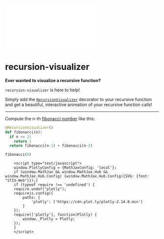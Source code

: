 ![](./media/fib_(5,).html)







recursion-visualizer
================

<!-- WARNING: THIS FILE WAS AUTOGENERATED! DO NOT EDIT! -->

**Ever wanted to visualize a recursive function?**

`recursion-visualizer` is here to help!

Simply add the
[`RecursionVisualizer`](https://ez2rok.github.io/recursion-visualizer/recurse.html#recursionvisualizer)
decorator to your recursive function and get a beautiful, interactive
animation of your recursive function calls!

------------------------------------------------------------------------

Compute the n-th [fibonacci
number](https://en.wikipedia.org/wiki/Fibonacci_number) like this:

``` python
@RecursionVisualizer()
def fibonacci(n):
  if n <= 2: 
    return 1
  return fibonacci(n-1) + fibonacci(n-2)
```

``` python
fibonacci(5)
```

        <script type="text/javascript">
        window.PlotlyConfig = {MathJaxConfig: 'local'};
        if (window.MathJax && window.MathJax.Hub && window.MathJax.Hub.Config) {window.MathJax.Hub.Config({SVG: {font: "STIX-Web"}});}
        if (typeof require !== 'undefined') {
        require.undef("plotly");
        requirejs.config({
            paths: {
                'plotly': ['https://cdn.plot.ly/plotly-2.14.0.min']
            }
        });
        require(['plotly'], function(Plotly) {
            window._Plotly = Plotly;
        });
        }
        </script>
        
<div>                            <div id="cb899f46-218a-480e-adfd-87f7c64ced27" class="plotly-graph-div" style="height:525px; width:100%;"></div>            <script type="text/javascript">                require(["plotly"], function(Plotly) {                    window.PLOTLYENV=window.PLOTLYENV || {};                                    if (document.getElementById("cb899f46-218a-480e-adfd-87f7c64ced27")) {                    Plotly.newPlot(                        "cb899f46-218a-480e-adfd-87f7c64ced27",                        [{"hoverinfo":"text","hovertext":["fibonacci(5)=5<br>discover: 0<br>finish: 17","fibonacci(4)=3<br>discover: 1<br>finish: 10","fibonacci(3)=2<br>discover: 2<br>finish: 7","fibonacci(2)=1<br>discover: 3<br>finish: 4","fibonacci(1)=1<br>discover: 5<br>finish: 6","fibonacci(2)=1<br>discover: 8<br>finish: 9","fibonacci(3)=2<br>discover: 11<br>finish: 16","fibonacci(2)=1<br>discover: 12<br>finish: 13","fibonacci(1)=1<br>discover: 14<br>finish: 15"],"ids":[0,1,2,3,4,5,6,7,8],"marker":{"cmid":1,"color":[0,0,0,0,0,0,0,0,0],"colorscale":[[0.0,"#F7FBFF"],[0.33,"#F7FBFF"],[0.33,"#6AAED6"],[0.66,"#6AAED6"],[0.66,"#0A306B"],[1.0,"#0A306B"]],"line":{"color":"rgb(50,50,50)","width":1},"size":17},"mode":"markers+text","showlegend":false,"text":["5","4","3","2","1","2","3","2","1"],"textfont":{"color":["rgb(0,0,0)","rgb(0,0,0)","rgb(0,0,0)","rgb(0,0,0)","rgb(0,0,0)","rgb(0,0,0)","rgb(0,0,0)","rgb(0,0,0)","rgb(0,0,0)"]},"x":[171.0,135.0,63.0,27.0,99.0,135.0,207.0,207.0,279.0],"y":[234.0,162.0,90.0,18.0,18.0,90.0,162.0,90.0,90.0],"type":"scatter"},{"hoverinfo":"none","line":{"color":"#888","width":1},"mode":"lines","showlegend":false,"textposition":"bottom right","x":[171.0,135.0,null,171.0,207.0,null,135.0,63.0,null,135.0,135.0,null,63.0,27.0,null,63.0,99.0,null,207.0,207.0,null,207.0,279.0,null],"y":[234.0,162.0,null,234.0,162.0,null,162.0,90.0,null,162.0,90.0,null,90.0,18.0,null,90.0,18.0,null,162.0,90.0,null,162.0,90.0,null],"type":"scatter"}],                        {"annotations":[{"showarrow":false,"text":"Made with <a href='https://github.com/ez2rok/recursion-visualizer'>Recursion Visualizer</a>","x":0.005,"xref":"paper","y":-0.002,"yref":"paper"},{"font":{"color":"rgb(0,0,0)","size":10},"showarrow":false,"text":"","x":158.0,"xref":"x","y":203.0,"yref":"y"},{"font":{"color":"rgb(0,0,0)","size":10},"showarrow":false,"text":"","x":104.0,"xref":"x","y":131.0,"yref":"y"},{"font":{"color":"rgb(0,0,0)","size":10},"showarrow":false,"text":"","x":50.0,"xref":"x","y":59.0,"yref":"y"},{"font":{"color":"rgb(0,0,0)","size":10},"showarrow":false,"text":"","x":86.0,"xref":"x","y":59.0,"yref":"y"},{"font":{"color":"rgb(0,0,0)","size":10},"showarrow":false,"text":"","x":140.0,"xref":"x","y":131.0,"yref":"y"},{"font":{"color":"rgb(0,0,0)","size":10},"showarrow":false,"text":"","x":194.0,"xref":"x","y":203.0,"yref":"y"},{"font":{"color":"rgb(0,0,0)","size":10},"showarrow":false,"text":"","x":212.0,"xref":"x","y":131.0,"yref":"y"},{"font":{"color":"rgb(0,0,0)","size":10},"showarrow":false,"text":"","x":248.0,"xref":"x","y":131.0,"yref":"y"}],"margin":{"b":0,"l":5,"r":5,"t":5},"sliders":[{"active":0,"currentvalue":{"font":{"size":20},"prefix":"Time:","visible":true,"xanchor":"right"},"len":0.9,"pad":{"b":5,"t":5},"steps":[{"args":[[0],{"frame":{"duration":300,"redraw":false},"mode":"immediate","transition":{"duration":300}}],"label":"0","method":"animate"},{"args":[[1],{"frame":{"duration":300,"redraw":false},"mode":"immediate","transition":{"duration":300}}],"label":"1","method":"animate"},{"args":[[2],{"frame":{"duration":300,"redraw":false},"mode":"immediate","transition":{"duration":300}}],"label":"2","method":"animate"},{"args":[[3],{"frame":{"duration":300,"redraw":false},"mode":"immediate","transition":{"duration":300}}],"label":"3","method":"animate"},{"args":[[4],{"frame":{"duration":300,"redraw":false},"mode":"immediate","transition":{"duration":300}}],"label":"4","method":"animate"},{"args":[[5],{"frame":{"duration":300,"redraw":false},"mode":"immediate","transition":{"duration":300}}],"label":"5","method":"animate"},{"args":[[6],{"frame":{"duration":300,"redraw":false},"mode":"immediate","transition":{"duration":300}}],"label":"6","method":"animate"},{"args":[[7],{"frame":{"duration":300,"redraw":false},"mode":"immediate","transition":{"duration":300}}],"label":"7","method":"animate"},{"args":[[8],{"frame":{"duration":300,"redraw":false},"mode":"immediate","transition":{"duration":300}}],"label":"8","method":"animate"},{"args":[[9],{"frame":{"duration":300,"redraw":false},"mode":"immediate","transition":{"duration":300}}],"label":"9","method":"animate"},{"args":[[10],{"frame":{"duration":300,"redraw":false},"mode":"immediate","transition":{"duration":300}}],"label":"10","method":"animate"},{"args":[[11],{"frame":{"duration":300,"redraw":false},"mode":"immediate","transition":{"duration":300}}],"label":"11","method":"animate"},{"args":[[12],{"frame":{"duration":300,"redraw":false},"mode":"immediate","transition":{"duration":300}}],"label":"12","method":"animate"},{"args":[[13],{"frame":{"duration":300,"redraw":false},"mode":"immediate","transition":{"duration":300}}],"label":"13","method":"animate"},{"args":[[14],{"frame":{"duration":300,"redraw":false},"mode":"immediate","transition":{"duration":300}}],"label":"14","method":"animate"},{"args":[[15],{"frame":{"duration":300,"redraw":false},"mode":"immediate","transition":{"duration":300}}],"label":"15","method":"animate"},{"args":[[16],{"frame":{"duration":300,"redraw":false},"mode":"immediate","transition":{"duration":300}}],"label":"16","method":"animate"},{"args":[[17],{"frame":{"duration":300,"redraw":false},"mode":"immediate","transition":{"duration":300}}],"label":"17","method":"animate"},{"args":[[18],{"frame":{"duration":300,"redraw":false},"mode":"immediate","transition":{"duration":300}}],"label":"18","method":"animate"}],"transition":{"duration":300,"easing":"cubic-in-out"},"x":0.1,"xanchor":"left","y":0,"yanchor":"top"}],"title":{"text":"Recursive Tree: fibonacci(5)","x":0.02,"xanchor":"left","y":0.95,"yanchor":"top"},"updatemenus":[{"buttons":[{"args":[null,{"frame":{"duration":500,"redraw":false},"fromcurrent":true,"transition":{"duration":300,"easing":"quadratic-in-out"}}],"label":"Play","method":"animate"},{"args":[[null],{"frame":{"duration":0,"redraw":false},"mode":"immediate","transition":{"duration":0}}],"label":"Pause","method":"animate"}],"direction":"up","pad":{"r":20,"t":15},"showactive":true,"type":"buttons","x":0.1,"xanchor":"right","y":0,"yanchor":"top"}],"xaxis":{"showgrid":false,"showline":false,"showticklabels":false,"zeroline":false},"yaxis":{"showgrid":false,"showline":false,"showticklabels":false,"zeroline":false},"template":{"data":{"histogram2dcontour":[{"type":"histogram2dcontour","colorbar":{"outlinewidth":0,"ticks":""},"colorscale":[[0.0,"#0d0887"],[0.1111111111111111,"#46039f"],[0.2222222222222222,"#7201a8"],[0.3333333333333333,"#9c179e"],[0.4444444444444444,"#bd3786"],[0.5555555555555556,"#d8576b"],[0.6666666666666666,"#ed7953"],[0.7777777777777778,"#fb9f3a"],[0.8888888888888888,"#fdca26"],[1.0,"#f0f921"]]}],"choropleth":[{"type":"choropleth","colorbar":{"outlinewidth":0,"ticks":""}}],"histogram2d":[{"type":"histogram2d","colorbar":{"outlinewidth":0,"ticks":""},"colorscale":[[0.0,"#0d0887"],[0.1111111111111111,"#46039f"],[0.2222222222222222,"#7201a8"],[0.3333333333333333,"#9c179e"],[0.4444444444444444,"#bd3786"],[0.5555555555555556,"#d8576b"],[0.6666666666666666,"#ed7953"],[0.7777777777777778,"#fb9f3a"],[0.8888888888888888,"#fdca26"],[1.0,"#f0f921"]]}],"heatmap":[{"type":"heatmap","colorbar":{"outlinewidth":0,"ticks":""},"colorscale":[[0.0,"#0d0887"],[0.1111111111111111,"#46039f"],[0.2222222222222222,"#7201a8"],[0.3333333333333333,"#9c179e"],[0.4444444444444444,"#bd3786"],[0.5555555555555556,"#d8576b"],[0.6666666666666666,"#ed7953"],[0.7777777777777778,"#fb9f3a"],[0.8888888888888888,"#fdca26"],[1.0,"#f0f921"]]}],"heatmapgl":[{"type":"heatmapgl","colorbar":{"outlinewidth":0,"ticks":""},"colorscale":[[0.0,"#0d0887"],[0.1111111111111111,"#46039f"],[0.2222222222222222,"#7201a8"],[0.3333333333333333,"#9c179e"],[0.4444444444444444,"#bd3786"],[0.5555555555555556,"#d8576b"],[0.6666666666666666,"#ed7953"],[0.7777777777777778,"#fb9f3a"],[0.8888888888888888,"#fdca26"],[1.0,"#f0f921"]]}],"contourcarpet":[{"type":"contourcarpet","colorbar":{"outlinewidth":0,"ticks":""}}],"contour":[{"type":"contour","colorbar":{"outlinewidth":0,"ticks":""},"colorscale":[[0.0,"#0d0887"],[0.1111111111111111,"#46039f"],[0.2222222222222222,"#7201a8"],[0.3333333333333333,"#9c179e"],[0.4444444444444444,"#bd3786"],[0.5555555555555556,"#d8576b"],[0.6666666666666666,"#ed7953"],[0.7777777777777778,"#fb9f3a"],[0.8888888888888888,"#fdca26"],[1.0,"#f0f921"]]}],"surface":[{"type":"surface","colorbar":{"outlinewidth":0,"ticks":""},"colorscale":[[0.0,"#0d0887"],[0.1111111111111111,"#46039f"],[0.2222222222222222,"#7201a8"],[0.3333333333333333,"#9c179e"],[0.4444444444444444,"#bd3786"],[0.5555555555555556,"#d8576b"],[0.6666666666666666,"#ed7953"],[0.7777777777777778,"#fb9f3a"],[0.8888888888888888,"#fdca26"],[1.0,"#f0f921"]]}],"mesh3d":[{"type":"mesh3d","colorbar":{"outlinewidth":0,"ticks":""}}],"scatter":[{"fillpattern":{"fillmode":"overlay","size":10,"solidity":0.2},"type":"scatter"}],"parcoords":[{"type":"parcoords","line":{"colorbar":{"outlinewidth":0,"ticks":""}}}],"scatterpolargl":[{"type":"scatterpolargl","marker":{"colorbar":{"outlinewidth":0,"ticks":""}}}],"bar":[{"error_x":{"color":"#2a3f5f"},"error_y":{"color":"#2a3f5f"},"marker":{"line":{"color":"#E5ECF6","width":0.5},"pattern":{"fillmode":"overlay","size":10,"solidity":0.2}},"type":"bar"}],"scattergeo":[{"type":"scattergeo","marker":{"colorbar":{"outlinewidth":0,"ticks":""}}}],"scatterpolar":[{"type":"scatterpolar","marker":{"colorbar":{"outlinewidth":0,"ticks":""}}}],"histogram":[{"marker":{"pattern":{"fillmode":"overlay","size":10,"solidity":0.2}},"type":"histogram"}],"scattergl":[{"type":"scattergl","marker":{"colorbar":{"outlinewidth":0,"ticks":""}}}],"scatter3d":[{"type":"scatter3d","line":{"colorbar":{"outlinewidth":0,"ticks":""}},"marker":{"colorbar":{"outlinewidth":0,"ticks":""}}}],"scattermapbox":[{"type":"scattermapbox","marker":{"colorbar":{"outlinewidth":0,"ticks":""}}}],"scatterternary":[{"type":"scatterternary","marker":{"colorbar":{"outlinewidth":0,"ticks":""}}}],"scattercarpet":[{"type":"scattercarpet","marker":{"colorbar":{"outlinewidth":0,"ticks":""}}}],"carpet":[{"aaxis":{"endlinecolor":"#2a3f5f","gridcolor":"white","linecolor":"white","minorgridcolor":"white","startlinecolor":"#2a3f5f"},"baxis":{"endlinecolor":"#2a3f5f","gridcolor":"white","linecolor":"white","minorgridcolor":"white","startlinecolor":"#2a3f5f"},"type":"carpet"}],"table":[{"cells":{"fill":{"color":"#EBF0F8"},"line":{"color":"white"}},"header":{"fill":{"color":"#C8D4E3"},"line":{"color":"white"}},"type":"table"}],"barpolar":[{"marker":{"line":{"color":"#E5ECF6","width":0.5},"pattern":{"fillmode":"overlay","size":10,"solidity":0.2}},"type":"barpolar"}],"pie":[{"automargin":true,"type":"pie"}]},"layout":{"autotypenumbers":"strict","colorway":["#636efa","#EF553B","#00cc96","#ab63fa","#FFA15A","#19d3f3","#FF6692","#B6E880","#FF97FF","#FECB52"],"font":{"color":"#2a3f5f"},"hovermode":"closest","hoverlabel":{"align":"left"},"paper_bgcolor":"white","plot_bgcolor":"#E5ECF6","polar":{"bgcolor":"#E5ECF6","angularaxis":{"gridcolor":"white","linecolor":"white","ticks":""},"radialaxis":{"gridcolor":"white","linecolor":"white","ticks":""}},"ternary":{"bgcolor":"#E5ECF6","aaxis":{"gridcolor":"white","linecolor":"white","ticks":""},"baxis":{"gridcolor":"white","linecolor":"white","ticks":""},"caxis":{"gridcolor":"white","linecolor":"white","ticks":""}},"coloraxis":{"colorbar":{"outlinewidth":0,"ticks":""}},"colorscale":{"sequential":[[0.0,"#0d0887"],[0.1111111111111111,"#46039f"],[0.2222222222222222,"#7201a8"],[0.3333333333333333,"#9c179e"],[0.4444444444444444,"#bd3786"],[0.5555555555555556,"#d8576b"],[0.6666666666666666,"#ed7953"],[0.7777777777777778,"#fb9f3a"],[0.8888888888888888,"#fdca26"],[1.0,"#f0f921"]],"sequentialminus":[[0.0,"#0d0887"],[0.1111111111111111,"#46039f"],[0.2222222222222222,"#7201a8"],[0.3333333333333333,"#9c179e"],[0.4444444444444444,"#bd3786"],[0.5555555555555556,"#d8576b"],[0.6666666666666666,"#ed7953"],[0.7777777777777778,"#fb9f3a"],[0.8888888888888888,"#fdca26"],[1.0,"#f0f921"]],"diverging":[[0,"#8e0152"],[0.1,"#c51b7d"],[0.2,"#de77ae"],[0.3,"#f1b6da"],[0.4,"#fde0ef"],[0.5,"#f7f7f7"],[0.6,"#e6f5d0"],[0.7,"#b8e186"],[0.8,"#7fbc41"],[0.9,"#4d9221"],[1,"#276419"]]},"xaxis":{"gridcolor":"white","linecolor":"white","ticks":"","title":{"standoff":15},"zerolinecolor":"white","automargin":true,"zerolinewidth":2},"yaxis":{"gridcolor":"white","linecolor":"white","ticks":"","title":{"standoff":15},"zerolinecolor":"white","automargin":true,"zerolinewidth":2},"scene":{"xaxis":{"backgroundcolor":"#E5ECF6","gridcolor":"white","linecolor":"white","showbackground":true,"ticks":"","zerolinecolor":"white","gridwidth":2},"yaxis":{"backgroundcolor":"#E5ECF6","gridcolor":"white","linecolor":"white","showbackground":true,"ticks":"","zerolinecolor":"white","gridwidth":2},"zaxis":{"backgroundcolor":"#E5ECF6","gridcolor":"white","linecolor":"white","showbackground":true,"ticks":"","zerolinecolor":"white","gridwidth":2}},"shapedefaults":{"line":{"color":"#2a3f5f"}},"annotationdefaults":{"arrowcolor":"#2a3f5f","arrowhead":0,"arrowwidth":1},"geo":{"bgcolor":"white","landcolor":"#E5ECF6","subunitcolor":"white","showland":true,"showlakes":true,"lakecolor":"white"},"title":{"x":0.05},"mapbox":{"style":"light"}}}},                        {"responsive": true}                    ).then(function(){
                            Plotly.addFrames('cb899f46-218a-480e-adfd-87f7c64ced27', [{"data":[{"hoverinfo":"text","hovertext":["fibonacci(5)=5<br>discover: 0<br>finish: 17","fibonacci(4)=3<br>discover: 1<br>finish: 10","fibonacci(3)=2<br>discover: 2<br>finish: 7","fibonacci(2)=1<br>discover: 3<br>finish: 4","fibonacci(1)=1<br>discover: 5<br>finish: 6","fibonacci(2)=1<br>discover: 8<br>finish: 9","fibonacci(3)=2<br>discover: 11<br>finish: 16","fibonacci(2)=1<br>discover: 12<br>finish: 13","fibonacci(1)=1<br>discover: 14<br>finish: 15"],"ids":[0,1,2,3,4,5,6,7,8],"marker":{"cmid":1,"color":[1,0,0,0,0,0,0,0,0],"colorscale":[[0.0,"#F7FBFF"],[0.33,"#F7FBFF"],[0.33,"#6AAED6"],[0.66,"#6AAED6"],[0.66,"#0A306B"],[1.0,"#0A306B"]],"line":{"color":"rgb(50,50,50)","width":1},"size":17},"mode":"markers+text","showlegend":false,"text":["5","4","3","2","1","2","3","2","1"],"textfont":{"color":["rgb(255, 255, 255)","rgb(0,0,0)","rgb(0,0,0)","rgb(0,0,0)","rgb(0,0,0)","rgb(0,0,0)","rgb(0,0,0)","rgb(0,0,0)","rgb(0,0,0)"]},"x":[171.0,135.0,63.0,27.0,99.0,135.0,207.0,207.0,279.0],"y":[234.0,162.0,90.0,18.0,18.0,90.0,162.0,90.0,90.0],"type":"scatter"},{"hoverinfo":"none","line":{"color":"#888","width":1},"mode":"lines","showlegend":false,"textposition":"bottom right","x":[171.0,135.0,null,171.0,207.0,null,135.0,63.0,null,135.0,135.0,null,63.0,27.0,null,63.0,99.0,null,207.0,207.0,null,207.0,279.0,null],"y":[234.0,162.0,null,234.0,162.0,null,162.0,90.0,null,162.0,90.0,null,90.0,18.0,null,90.0,18.0,null,162.0,90.0,null,162.0,90.0,null],"type":"scatter"}],"name":"1"},{"data":[{"hoverinfo":"text","hovertext":["fibonacci(5)=5<br>discover: 0<br>finish: 17","fibonacci(4)=3<br>discover: 1<br>finish: 10","fibonacci(3)=2<br>discover: 2<br>finish: 7","fibonacci(2)=1<br>discover: 3<br>finish: 4","fibonacci(1)=1<br>discover: 5<br>finish: 6","fibonacci(2)=1<br>discover: 8<br>finish: 9","fibonacci(3)=2<br>discover: 11<br>finish: 16","fibonacci(2)=1<br>discover: 12<br>finish: 13","fibonacci(1)=1<br>discover: 14<br>finish: 15"],"ids":[0,1,2,3,4,5,6,7,8],"marker":{"cmid":1,"color":[1,1,0,0,0,0,0,0,0],"colorscale":[[0.0,"#F7FBFF"],[0.33,"#F7FBFF"],[0.33,"#6AAED6"],[0.66,"#6AAED6"],[0.66,"#0A306B"],[1.0,"#0A306B"]],"line":{"color":"rgb(50,50,50)","width":1},"size":17},"mode":"markers+text","showlegend":false,"text":["5","4","3","2","1","2","3","2","1"],"textfont":{"color":["rgb(255, 255, 255)","rgb(255, 255, 255)","rgb(0,0,0)","rgb(0,0,0)","rgb(0,0,0)","rgb(0,0,0)","rgb(0,0,0)","rgb(0,0,0)","rgb(0,0,0)"]},"x":[171.0,135.0,63.0,27.0,99.0,135.0,207.0,207.0,279.0],"y":[234.0,162.0,90.0,18.0,18.0,90.0,162.0,90.0,90.0],"type":"scatter"},{"hoverinfo":"none","line":{"color":"#888","width":1},"mode":"lines","showlegend":false,"textposition":"bottom right","x":[171.0,135.0,null,171.0,207.0,null,135.0,63.0,null,135.0,135.0,null,63.0,27.0,null,63.0,99.0,null,207.0,207.0,null,207.0,279.0,null],"y":[234.0,162.0,null,234.0,162.0,null,162.0,90.0,null,162.0,90.0,null,90.0,18.0,null,90.0,18.0,null,162.0,90.0,null,162.0,90.0,null],"type":"scatter"}],"name":"2"},{"data":[{"hoverinfo":"text","hovertext":["fibonacci(5)=5<br>discover: 0<br>finish: 17","fibonacci(4)=3<br>discover: 1<br>finish: 10","fibonacci(3)=2<br>discover: 2<br>finish: 7","fibonacci(2)=1<br>discover: 3<br>finish: 4","fibonacci(1)=1<br>discover: 5<br>finish: 6","fibonacci(2)=1<br>discover: 8<br>finish: 9","fibonacci(3)=2<br>discover: 11<br>finish: 16","fibonacci(2)=1<br>discover: 12<br>finish: 13","fibonacci(1)=1<br>discover: 14<br>finish: 15"],"ids":[0,1,2,3,4,5,6,7,8],"marker":{"cmid":1,"color":[1,1,1,0,0,0,0,0,0],"colorscale":[[0.0,"#F7FBFF"],[0.33,"#F7FBFF"],[0.33,"#6AAED6"],[0.66,"#6AAED6"],[0.66,"#0A306B"],[1.0,"#0A306B"]],"line":{"color":"rgb(50,50,50)","width":1},"size":17},"mode":"markers+text","showlegend":false,"text":["5","4","3","2","1","2","3","2","1"],"textfont":{"color":["rgb(255, 255, 255)","rgb(255, 255, 255)","rgb(255, 255, 255)","rgb(0,0,0)","rgb(0,0,0)","rgb(0,0,0)","rgb(0,0,0)","rgb(0,0,0)","rgb(0,0,0)"]},"x":[171.0,135.0,63.0,27.0,99.0,135.0,207.0,207.0,279.0],"y":[234.0,162.0,90.0,18.0,18.0,90.0,162.0,90.0,90.0],"type":"scatter"},{"hoverinfo":"none","line":{"color":"#888","width":1},"mode":"lines","showlegend":false,"textposition":"bottom right","x":[171.0,135.0,null,171.0,207.0,null,135.0,63.0,null,135.0,135.0,null,63.0,27.0,null,63.0,99.0,null,207.0,207.0,null,207.0,279.0,null],"y":[234.0,162.0,null,234.0,162.0,null,162.0,90.0,null,162.0,90.0,null,90.0,18.0,null,90.0,18.0,null,162.0,90.0,null,162.0,90.0,null],"type":"scatter"}],"name":"3"},{"data":[{"hoverinfo":"text","hovertext":["fibonacci(5)=5<br>discover: 0<br>finish: 17","fibonacci(4)=3<br>discover: 1<br>finish: 10","fibonacci(3)=2<br>discover: 2<br>finish: 7","fibonacci(2)=1<br>discover: 3<br>finish: 4","fibonacci(1)=1<br>discover: 5<br>finish: 6","fibonacci(2)=1<br>discover: 8<br>finish: 9","fibonacci(3)=2<br>discover: 11<br>finish: 16","fibonacci(2)=1<br>discover: 12<br>finish: 13","fibonacci(1)=1<br>discover: 14<br>finish: 15"],"ids":[0,1,2,3,4,5,6,7,8],"marker":{"cmid":1,"color":[1,1,1,1,0,0,0,0,0],"colorscale":[[0.0,"#F7FBFF"],[0.33,"#F7FBFF"],[0.33,"#6AAED6"],[0.66,"#6AAED6"],[0.66,"#0A306B"],[1.0,"#0A306B"]],"line":{"color":"rgb(50,50,50)","width":1},"size":17},"mode":"markers+text","showlegend":false,"text":["5","4","3","2","1","2","3","2","1"],"textfont":{"color":["rgb(255, 255, 255)","rgb(255, 255, 255)","rgb(255, 255, 255)","rgb(255, 255, 255)","rgb(0,0,0)","rgb(0,0,0)","rgb(0,0,0)","rgb(0,0,0)","rgb(0,0,0)"]},"x":[171.0,135.0,63.0,27.0,99.0,135.0,207.0,207.0,279.0],"y":[234.0,162.0,90.0,18.0,18.0,90.0,162.0,90.0,90.0],"type":"scatter"},{"hoverinfo":"none","line":{"color":"#888","width":1},"mode":"lines","showlegend":false,"textposition":"bottom right","x":[171.0,135.0,null,171.0,207.0,null,135.0,63.0,null,135.0,135.0,null,63.0,27.0,null,63.0,99.0,null,207.0,207.0,null,207.0,279.0,null],"y":[234.0,162.0,null,234.0,162.0,null,162.0,90.0,null,162.0,90.0,null,90.0,18.0,null,90.0,18.0,null,162.0,90.0,null,162.0,90.0,null],"type":"scatter"}],"name":"4"},{"data":[{"hoverinfo":"text","hovertext":["fibonacci(5)=5<br>discover: 0<br>finish: 17","fibonacci(4)=3<br>discover: 1<br>finish: 10","fibonacci(3)=2<br>discover: 2<br>finish: 7","fibonacci(2)=1<br>discover: 3<br>finish: 4","fibonacci(1)=1<br>discover: 5<br>finish: 6","fibonacci(2)=1<br>discover: 8<br>finish: 9","fibonacci(3)=2<br>discover: 11<br>finish: 16","fibonacci(2)=1<br>discover: 12<br>finish: 13","fibonacci(1)=1<br>discover: 14<br>finish: 15"],"ids":[0,1,2,3,4,5,6,7,8],"marker":{"cmid":1,"color":[1,1,1,2,0,0,0,0,0],"colorscale":[[0.0,"#F7FBFF"],[0.33,"#F7FBFF"],[0.33,"#6AAED6"],[0.66,"#6AAED6"],[0.66,"#0A306B"],[1.0,"#0A306B"]],"line":{"color":"rgb(50,50,50)","width":1},"size":17},"mode":"markers+text","showlegend":false,"text":["5","4","3","2","1","2","3","2","1"],"textfont":{"color":["rgb(255, 255, 255)","rgb(255, 255, 255)","rgb(255, 255, 255)","rgb(255, 255, 255)","rgb(0,0,0)","rgb(0,0,0)","rgb(0,0,0)","rgb(0,0,0)","rgb(0,0,0)"]},"x":[171.0,135.0,63.0,27.0,99.0,135.0,207.0,207.0,279.0],"y":[234.0,162.0,90.0,18.0,18.0,90.0,162.0,90.0,90.0],"type":"scatter"},{"hoverinfo":"none","line":{"color":"#888","width":1},"mode":"lines","showlegend":false,"textposition":"bottom right","x":[171.0,135.0,null,171.0,207.0,null,135.0,63.0,null,135.0,135.0,null,63.0,27.0,null,63.0,99.0,null,207.0,207.0,null,207.0,279.0,null],"y":[234.0,162.0,null,234.0,162.0,null,162.0,90.0,null,162.0,90.0,null,90.0,18.0,null,90.0,18.0,null,162.0,90.0,null,162.0,90.0,null],"type":"scatter"}],"name":"5"},{"data":[{"hoverinfo":"text","hovertext":["fibonacci(5)=5<br>discover: 0<br>finish: 17","fibonacci(4)=3<br>discover: 1<br>finish: 10","fibonacci(3)=2<br>discover: 2<br>finish: 7","fibonacci(2)=1<br>discover: 3<br>finish: 4","fibonacci(1)=1<br>discover: 5<br>finish: 6","fibonacci(2)=1<br>discover: 8<br>finish: 9","fibonacci(3)=2<br>discover: 11<br>finish: 16","fibonacci(2)=1<br>discover: 12<br>finish: 13","fibonacci(1)=1<br>discover: 14<br>finish: 15"],"ids":[0,1,2,3,4,5,6,7,8],"marker":{"cmid":1,"color":[1,1,1,2,1,0,0,0,0],"colorscale":[[0.0,"#F7FBFF"],[0.33,"#F7FBFF"],[0.33,"#6AAED6"],[0.66,"#6AAED6"],[0.66,"#0A306B"],[1.0,"#0A306B"]],"line":{"color":"rgb(50,50,50)","width":1},"size":17},"mode":"markers+text","showlegend":false,"text":["5","4","3","2","1","2","3","2","1"],"textfont":{"color":["rgb(255, 255, 255)","rgb(255, 255, 255)","rgb(255, 255, 255)","rgb(255, 255, 255)","rgb(255, 255, 255)","rgb(0,0,0)","rgb(0,0,0)","rgb(0,0,0)","rgb(0,0,0)"]},"x":[171.0,135.0,63.0,27.0,99.0,135.0,207.0,207.0,279.0],"y":[234.0,162.0,90.0,18.0,18.0,90.0,162.0,90.0,90.0],"type":"scatter"},{"hoverinfo":"none","line":{"color":"#888","width":1},"mode":"lines","showlegend":false,"textposition":"bottom right","x":[171.0,135.0,null,171.0,207.0,null,135.0,63.0,null,135.0,135.0,null,63.0,27.0,null,63.0,99.0,null,207.0,207.0,null,207.0,279.0,null],"y":[234.0,162.0,null,234.0,162.0,null,162.0,90.0,null,162.0,90.0,null,90.0,18.0,null,90.0,18.0,null,162.0,90.0,null,162.0,90.0,null],"type":"scatter"}],"name":"6"},{"data":[{"hoverinfo":"text","hovertext":["fibonacci(5)=5<br>discover: 0<br>finish: 17","fibonacci(4)=3<br>discover: 1<br>finish: 10","fibonacci(3)=2<br>discover: 2<br>finish: 7","fibonacci(2)=1<br>discover: 3<br>finish: 4","fibonacci(1)=1<br>discover: 5<br>finish: 6","fibonacci(2)=1<br>discover: 8<br>finish: 9","fibonacci(3)=2<br>discover: 11<br>finish: 16","fibonacci(2)=1<br>discover: 12<br>finish: 13","fibonacci(1)=1<br>discover: 14<br>finish: 15"],"ids":[0,1,2,3,4,5,6,7,8],"marker":{"cmid":1,"color":[1,1,1,2,2,0,0,0,0],"colorscale":[[0.0,"#F7FBFF"],[0.33,"#F7FBFF"],[0.33,"#6AAED6"],[0.66,"#6AAED6"],[0.66,"#0A306B"],[1.0,"#0A306B"]],"line":{"color":"rgb(50,50,50)","width":1},"size":17},"mode":"markers+text","showlegend":false,"text":["5","4","3","2","1","2","3","2","1"],"textfont":{"color":["rgb(255, 255, 255)","rgb(255, 255, 255)","rgb(255, 255, 255)","rgb(255, 255, 255)","rgb(255, 255, 255)","rgb(0,0,0)","rgb(0,0,0)","rgb(0,0,0)","rgb(0,0,0)"]},"x":[171.0,135.0,63.0,27.0,99.0,135.0,207.0,207.0,279.0],"y":[234.0,162.0,90.0,18.0,18.0,90.0,162.0,90.0,90.0],"type":"scatter"},{"hoverinfo":"none","line":{"color":"#888","width":1},"mode":"lines","showlegend":false,"textposition":"bottom right","x":[171.0,135.0,null,171.0,207.0,null,135.0,63.0,null,135.0,135.0,null,63.0,27.0,null,63.0,99.0,null,207.0,207.0,null,207.0,279.0,null],"y":[234.0,162.0,null,234.0,162.0,null,162.0,90.0,null,162.0,90.0,null,90.0,18.0,null,90.0,18.0,null,162.0,90.0,null,162.0,90.0,null],"type":"scatter"}],"name":"7"},{"data":[{"hoverinfo":"text","hovertext":["fibonacci(5)=5<br>discover: 0<br>finish: 17","fibonacci(4)=3<br>discover: 1<br>finish: 10","fibonacci(3)=2<br>discover: 2<br>finish: 7","fibonacci(2)=1<br>discover: 3<br>finish: 4","fibonacci(1)=1<br>discover: 5<br>finish: 6","fibonacci(2)=1<br>discover: 8<br>finish: 9","fibonacci(3)=2<br>discover: 11<br>finish: 16","fibonacci(2)=1<br>discover: 12<br>finish: 13","fibonacci(1)=1<br>discover: 14<br>finish: 15"],"ids":[0,1,2,3,4,5,6,7,8],"marker":{"cmid":1,"color":[1,1,2,2,2,0,0,0,0],"colorscale":[[0.0,"#F7FBFF"],[0.33,"#F7FBFF"],[0.33,"#6AAED6"],[0.66,"#6AAED6"],[0.66,"#0A306B"],[1.0,"#0A306B"]],"line":{"color":"rgb(50,50,50)","width":1},"size":17},"mode":"markers+text","showlegend":false,"text":["5","4","3","2","1","2","3","2","1"],"textfont":{"color":["rgb(255, 255, 255)","rgb(255, 255, 255)","rgb(255, 255, 255)","rgb(255, 255, 255)","rgb(255, 255, 255)","rgb(0,0,0)","rgb(0,0,0)","rgb(0,0,0)","rgb(0,0,0)"]},"x":[171.0,135.0,63.0,27.0,99.0,135.0,207.0,207.0,279.0],"y":[234.0,162.0,90.0,18.0,18.0,90.0,162.0,90.0,90.0],"type":"scatter"},{"hoverinfo":"none","line":{"color":"#888","width":1},"mode":"lines","showlegend":false,"textposition":"bottom right","x":[171.0,135.0,null,171.0,207.0,null,135.0,63.0,null,135.0,135.0,null,63.0,27.0,null,63.0,99.0,null,207.0,207.0,null,207.0,279.0,null],"y":[234.0,162.0,null,234.0,162.0,null,162.0,90.0,null,162.0,90.0,null,90.0,18.0,null,90.0,18.0,null,162.0,90.0,null,162.0,90.0,null],"type":"scatter"}],"name":"8"},{"data":[{"hoverinfo":"text","hovertext":["fibonacci(5)=5<br>discover: 0<br>finish: 17","fibonacci(4)=3<br>discover: 1<br>finish: 10","fibonacci(3)=2<br>discover: 2<br>finish: 7","fibonacci(2)=1<br>discover: 3<br>finish: 4","fibonacci(1)=1<br>discover: 5<br>finish: 6","fibonacci(2)=1<br>discover: 8<br>finish: 9","fibonacci(3)=2<br>discover: 11<br>finish: 16","fibonacci(2)=1<br>discover: 12<br>finish: 13","fibonacci(1)=1<br>discover: 14<br>finish: 15"],"ids":[0,1,2,3,4,5,6,7,8],"marker":{"cmid":1,"color":[1,1,2,2,2,1,0,0,0],"colorscale":[[0.0,"#F7FBFF"],[0.33,"#F7FBFF"],[0.33,"#6AAED6"],[0.66,"#6AAED6"],[0.66,"#0A306B"],[1.0,"#0A306B"]],"line":{"color":"rgb(50,50,50)","width":1},"size":17},"mode":"markers+text","showlegend":false,"text":["5","4","3","2","1","2","3","2","1"],"textfont":{"color":["rgb(255, 255, 255)","rgb(255, 255, 255)","rgb(255, 255, 255)","rgb(255, 255, 255)","rgb(255, 255, 255)","rgb(255, 255, 255)","rgb(0,0,0)","rgb(0,0,0)","rgb(0,0,0)"]},"x":[171.0,135.0,63.0,27.0,99.0,135.0,207.0,207.0,279.0],"y":[234.0,162.0,90.0,18.0,18.0,90.0,162.0,90.0,90.0],"type":"scatter"},{"hoverinfo":"none","line":{"color":"#888","width":1},"mode":"lines","showlegend":false,"textposition":"bottom right","x":[171.0,135.0,null,171.0,207.0,null,135.0,63.0,null,135.0,135.0,null,63.0,27.0,null,63.0,99.0,null,207.0,207.0,null,207.0,279.0,null],"y":[234.0,162.0,null,234.0,162.0,null,162.0,90.0,null,162.0,90.0,null,90.0,18.0,null,90.0,18.0,null,162.0,90.0,null,162.0,90.0,null],"type":"scatter"}],"name":"9"},{"data":[{"hoverinfo":"text","hovertext":["fibonacci(5)=5<br>discover: 0<br>finish: 17","fibonacci(4)=3<br>discover: 1<br>finish: 10","fibonacci(3)=2<br>discover: 2<br>finish: 7","fibonacci(2)=1<br>discover: 3<br>finish: 4","fibonacci(1)=1<br>discover: 5<br>finish: 6","fibonacci(2)=1<br>discover: 8<br>finish: 9","fibonacci(3)=2<br>discover: 11<br>finish: 16","fibonacci(2)=1<br>discover: 12<br>finish: 13","fibonacci(1)=1<br>discover: 14<br>finish: 15"],"ids":[0,1,2,3,4,5,6,7,8],"marker":{"cmid":1,"color":[1,1,2,2,2,2,0,0,0],"colorscale":[[0.0,"#F7FBFF"],[0.33,"#F7FBFF"],[0.33,"#6AAED6"],[0.66,"#6AAED6"],[0.66,"#0A306B"],[1.0,"#0A306B"]],"line":{"color":"rgb(50,50,50)","width":1},"size":17},"mode":"markers+text","showlegend":false,"text":["5","4","3","2","1","2","3","2","1"],"textfont":{"color":["rgb(255, 255, 255)","rgb(255, 255, 255)","rgb(255, 255, 255)","rgb(255, 255, 255)","rgb(255, 255, 255)","rgb(255, 255, 255)","rgb(0,0,0)","rgb(0,0,0)","rgb(0,0,0)"]},"x":[171.0,135.0,63.0,27.0,99.0,135.0,207.0,207.0,279.0],"y":[234.0,162.0,90.0,18.0,18.0,90.0,162.0,90.0,90.0],"type":"scatter"},{"hoverinfo":"none","line":{"color":"#888","width":1},"mode":"lines","showlegend":false,"textposition":"bottom right","x":[171.0,135.0,null,171.0,207.0,null,135.0,63.0,null,135.0,135.0,null,63.0,27.0,null,63.0,99.0,null,207.0,207.0,null,207.0,279.0,null],"y":[234.0,162.0,null,234.0,162.0,null,162.0,90.0,null,162.0,90.0,null,90.0,18.0,null,90.0,18.0,null,162.0,90.0,null,162.0,90.0,null],"type":"scatter"}],"name":"10"},{"data":[{"hoverinfo":"text","hovertext":["fibonacci(5)=5<br>discover: 0<br>finish: 17","fibonacci(4)=3<br>discover: 1<br>finish: 10","fibonacci(3)=2<br>discover: 2<br>finish: 7","fibonacci(2)=1<br>discover: 3<br>finish: 4","fibonacci(1)=1<br>discover: 5<br>finish: 6","fibonacci(2)=1<br>discover: 8<br>finish: 9","fibonacci(3)=2<br>discover: 11<br>finish: 16","fibonacci(2)=1<br>discover: 12<br>finish: 13","fibonacci(1)=1<br>discover: 14<br>finish: 15"],"ids":[0,1,2,3,4,5,6,7,8],"marker":{"cmid":1,"color":[1,2,2,2,2,2,0,0,0],"colorscale":[[0.0,"#F7FBFF"],[0.33,"#F7FBFF"],[0.33,"#6AAED6"],[0.66,"#6AAED6"],[0.66,"#0A306B"],[1.0,"#0A306B"]],"line":{"color":"rgb(50,50,50)","width":1},"size":17},"mode":"markers+text","showlegend":false,"text":["5","4","3","2","1","2","3","2","1"],"textfont":{"color":["rgb(255, 255, 255)","rgb(255, 255, 255)","rgb(255, 255, 255)","rgb(255, 255, 255)","rgb(255, 255, 255)","rgb(255, 255, 255)","rgb(0,0,0)","rgb(0,0,0)","rgb(0,0,0)"]},"x":[171.0,135.0,63.0,27.0,99.0,135.0,207.0,207.0,279.0],"y":[234.0,162.0,90.0,18.0,18.0,90.0,162.0,90.0,90.0],"type":"scatter"},{"hoverinfo":"none","line":{"color":"#888","width":1},"mode":"lines","showlegend":false,"textposition":"bottom right","x":[171.0,135.0,null,171.0,207.0,null,135.0,63.0,null,135.0,135.0,null,63.0,27.0,null,63.0,99.0,null,207.0,207.0,null,207.0,279.0,null],"y":[234.0,162.0,null,234.0,162.0,null,162.0,90.0,null,162.0,90.0,null,90.0,18.0,null,90.0,18.0,null,162.0,90.0,null,162.0,90.0,null],"type":"scatter"}],"name":"11"},{"data":[{"hoverinfo":"text","hovertext":["fibonacci(5)=5<br>discover: 0<br>finish: 17","fibonacci(4)=3<br>discover: 1<br>finish: 10","fibonacci(3)=2<br>discover: 2<br>finish: 7","fibonacci(2)=1<br>discover: 3<br>finish: 4","fibonacci(1)=1<br>discover: 5<br>finish: 6","fibonacci(2)=1<br>discover: 8<br>finish: 9","fibonacci(3)=2<br>discover: 11<br>finish: 16","fibonacci(2)=1<br>discover: 12<br>finish: 13","fibonacci(1)=1<br>discover: 14<br>finish: 15"],"ids":[0,1,2,3,4,5,6,7,8],"marker":{"cmid":1,"color":[1,2,2,2,2,2,1,0,0],"colorscale":[[0.0,"#F7FBFF"],[0.33,"#F7FBFF"],[0.33,"#6AAED6"],[0.66,"#6AAED6"],[0.66,"#0A306B"],[1.0,"#0A306B"]],"line":{"color":"rgb(50,50,50)","width":1},"size":17},"mode":"markers+text","showlegend":false,"text":["5","4","3","2","1","2","3","2","1"],"textfont":{"color":["rgb(255, 255, 255)","rgb(255, 255, 255)","rgb(255, 255, 255)","rgb(255, 255, 255)","rgb(255, 255, 255)","rgb(255, 255, 255)","rgb(255, 255, 255)","rgb(0,0,0)","rgb(0,0,0)"]},"x":[171.0,135.0,63.0,27.0,99.0,135.0,207.0,207.0,279.0],"y":[234.0,162.0,90.0,18.0,18.0,90.0,162.0,90.0,90.0],"type":"scatter"},{"hoverinfo":"none","line":{"color":"#888","width":1},"mode":"lines","showlegend":false,"textposition":"bottom right","x":[171.0,135.0,null,171.0,207.0,null,135.0,63.0,null,135.0,135.0,null,63.0,27.0,null,63.0,99.0,null,207.0,207.0,null,207.0,279.0,null],"y":[234.0,162.0,null,234.0,162.0,null,162.0,90.0,null,162.0,90.0,null,90.0,18.0,null,90.0,18.0,null,162.0,90.0,null,162.0,90.0,null],"type":"scatter"}],"name":"12"},{"data":[{"hoverinfo":"text","hovertext":["fibonacci(5)=5<br>discover: 0<br>finish: 17","fibonacci(4)=3<br>discover: 1<br>finish: 10","fibonacci(3)=2<br>discover: 2<br>finish: 7","fibonacci(2)=1<br>discover: 3<br>finish: 4","fibonacci(1)=1<br>discover: 5<br>finish: 6","fibonacci(2)=1<br>discover: 8<br>finish: 9","fibonacci(3)=2<br>discover: 11<br>finish: 16","fibonacci(2)=1<br>discover: 12<br>finish: 13","fibonacci(1)=1<br>discover: 14<br>finish: 15"],"ids":[0,1,2,3,4,5,6,7,8],"marker":{"cmid":1,"color":[1,2,2,2,2,2,1,1,0],"colorscale":[[0.0,"#F7FBFF"],[0.33,"#F7FBFF"],[0.33,"#6AAED6"],[0.66,"#6AAED6"],[0.66,"#0A306B"],[1.0,"#0A306B"]],"line":{"color":"rgb(50,50,50)","width":1},"size":17},"mode":"markers+text","showlegend":false,"text":["5","4","3","2","1","2","3","2","1"],"textfont":{"color":["rgb(255, 255, 255)","rgb(255, 255, 255)","rgb(255, 255, 255)","rgb(255, 255, 255)","rgb(255, 255, 255)","rgb(255, 255, 255)","rgb(255, 255, 255)","rgb(255, 255, 255)","rgb(0,0,0)"]},"x":[171.0,135.0,63.0,27.0,99.0,135.0,207.0,207.0,279.0],"y":[234.0,162.0,90.0,18.0,18.0,90.0,162.0,90.0,90.0],"type":"scatter"},{"hoverinfo":"none","line":{"color":"#888","width":1},"mode":"lines","showlegend":false,"textposition":"bottom right","x":[171.0,135.0,null,171.0,207.0,null,135.0,63.0,null,135.0,135.0,null,63.0,27.0,null,63.0,99.0,null,207.0,207.0,null,207.0,279.0,null],"y":[234.0,162.0,null,234.0,162.0,null,162.0,90.0,null,162.0,90.0,null,90.0,18.0,null,90.0,18.0,null,162.0,90.0,null,162.0,90.0,null],"type":"scatter"}],"name":"13"},{"data":[{"hoverinfo":"text","hovertext":["fibonacci(5)=5<br>discover: 0<br>finish: 17","fibonacci(4)=3<br>discover: 1<br>finish: 10","fibonacci(3)=2<br>discover: 2<br>finish: 7","fibonacci(2)=1<br>discover: 3<br>finish: 4","fibonacci(1)=1<br>discover: 5<br>finish: 6","fibonacci(2)=1<br>discover: 8<br>finish: 9","fibonacci(3)=2<br>discover: 11<br>finish: 16","fibonacci(2)=1<br>discover: 12<br>finish: 13","fibonacci(1)=1<br>discover: 14<br>finish: 15"],"ids":[0,1,2,3,4,5,6,7,8],"marker":{"cmid":1,"color":[1,2,2,2,2,2,1,2,0],"colorscale":[[0.0,"#F7FBFF"],[0.33,"#F7FBFF"],[0.33,"#6AAED6"],[0.66,"#6AAED6"],[0.66,"#0A306B"],[1.0,"#0A306B"]],"line":{"color":"rgb(50,50,50)","width":1},"size":17},"mode":"markers+text","showlegend":false,"text":["5","4","3","2","1","2","3","2","1"],"textfont":{"color":["rgb(255, 255, 255)","rgb(255, 255, 255)","rgb(255, 255, 255)","rgb(255, 255, 255)","rgb(255, 255, 255)","rgb(255, 255, 255)","rgb(255, 255, 255)","rgb(255, 255, 255)","rgb(0,0,0)"]},"x":[171.0,135.0,63.0,27.0,99.0,135.0,207.0,207.0,279.0],"y":[234.0,162.0,90.0,18.0,18.0,90.0,162.0,90.0,90.0],"type":"scatter"},{"hoverinfo":"none","line":{"color":"#888","width":1},"mode":"lines","showlegend":false,"textposition":"bottom right","x":[171.0,135.0,null,171.0,207.0,null,135.0,63.0,null,135.0,135.0,null,63.0,27.0,null,63.0,99.0,null,207.0,207.0,null,207.0,279.0,null],"y":[234.0,162.0,null,234.0,162.0,null,162.0,90.0,null,162.0,90.0,null,90.0,18.0,null,90.0,18.0,null,162.0,90.0,null,162.0,90.0,null],"type":"scatter"}],"name":"14"},{"data":[{"hoverinfo":"text","hovertext":["fibonacci(5)=5<br>discover: 0<br>finish: 17","fibonacci(4)=3<br>discover: 1<br>finish: 10","fibonacci(3)=2<br>discover: 2<br>finish: 7","fibonacci(2)=1<br>discover: 3<br>finish: 4","fibonacci(1)=1<br>discover: 5<br>finish: 6","fibonacci(2)=1<br>discover: 8<br>finish: 9","fibonacci(3)=2<br>discover: 11<br>finish: 16","fibonacci(2)=1<br>discover: 12<br>finish: 13","fibonacci(1)=1<br>discover: 14<br>finish: 15"],"ids":[0,1,2,3,4,5,6,7,8],"marker":{"cmid":1,"color":[1,2,2,2,2,2,1,2,1],"colorscale":[[0.0,"#F7FBFF"],[0.33,"#F7FBFF"],[0.33,"#6AAED6"],[0.66,"#6AAED6"],[0.66,"#0A306B"],[1.0,"#0A306B"]],"line":{"color":"rgb(50,50,50)","width":1},"size":17},"mode":"markers+text","showlegend":false,"text":["5","4","3","2","1","2","3","2","1"],"textfont":{"color":["rgb(255, 255, 255)","rgb(255, 255, 255)","rgb(255, 255, 255)","rgb(255, 255, 255)","rgb(255, 255, 255)","rgb(255, 255, 255)","rgb(255, 255, 255)","rgb(255, 255, 255)","rgb(255, 255, 255)"]},"x":[171.0,135.0,63.0,27.0,99.0,135.0,207.0,207.0,279.0],"y":[234.0,162.0,90.0,18.0,18.0,90.0,162.0,90.0,90.0],"type":"scatter"},{"hoverinfo":"none","line":{"color":"#888","width":1},"mode":"lines","showlegend":false,"textposition":"bottom right","x":[171.0,135.0,null,171.0,207.0,null,135.0,63.0,null,135.0,135.0,null,63.0,27.0,null,63.0,99.0,null,207.0,207.0,null,207.0,279.0,null],"y":[234.0,162.0,null,234.0,162.0,null,162.0,90.0,null,162.0,90.0,null,90.0,18.0,null,90.0,18.0,null,162.0,90.0,null,162.0,90.0,null],"type":"scatter"}],"name":"15"},{"data":[{"hoverinfo":"text","hovertext":["fibonacci(5)=5<br>discover: 0<br>finish: 17","fibonacci(4)=3<br>discover: 1<br>finish: 10","fibonacci(3)=2<br>discover: 2<br>finish: 7","fibonacci(2)=1<br>discover: 3<br>finish: 4","fibonacci(1)=1<br>discover: 5<br>finish: 6","fibonacci(2)=1<br>discover: 8<br>finish: 9","fibonacci(3)=2<br>discover: 11<br>finish: 16","fibonacci(2)=1<br>discover: 12<br>finish: 13","fibonacci(1)=1<br>discover: 14<br>finish: 15"],"ids":[0,1,2,3,4,5,6,7,8],"marker":{"cmid":1,"color":[1,2,2,2,2,2,1,2,2],"colorscale":[[0.0,"#F7FBFF"],[0.33,"#F7FBFF"],[0.33,"#6AAED6"],[0.66,"#6AAED6"],[0.66,"#0A306B"],[1.0,"#0A306B"]],"line":{"color":"rgb(50,50,50)","width":1},"size":17},"mode":"markers+text","showlegend":false,"text":["5","4","3","2","1","2","3","2","1"],"textfont":{"color":["rgb(255, 255, 255)","rgb(255, 255, 255)","rgb(255, 255, 255)","rgb(255, 255, 255)","rgb(255, 255, 255)","rgb(255, 255, 255)","rgb(255, 255, 255)","rgb(255, 255, 255)","rgb(255, 255, 255)"]},"x":[171.0,135.0,63.0,27.0,99.0,135.0,207.0,207.0,279.0],"y":[234.0,162.0,90.0,18.0,18.0,90.0,162.0,90.0,90.0],"type":"scatter"},{"hoverinfo":"none","line":{"color":"#888","width":1},"mode":"lines","showlegend":false,"textposition":"bottom right","x":[171.0,135.0,null,171.0,207.0,null,135.0,63.0,null,135.0,135.0,null,63.0,27.0,null,63.0,99.0,null,207.0,207.0,null,207.0,279.0,null],"y":[234.0,162.0,null,234.0,162.0,null,162.0,90.0,null,162.0,90.0,null,90.0,18.0,null,90.0,18.0,null,162.0,90.0,null,162.0,90.0,null],"type":"scatter"}],"name":"16"},{"data":[{"hoverinfo":"text","hovertext":["fibonacci(5)=5<br>discover: 0<br>finish: 17","fibonacci(4)=3<br>discover: 1<br>finish: 10","fibonacci(3)=2<br>discover: 2<br>finish: 7","fibonacci(2)=1<br>discover: 3<br>finish: 4","fibonacci(1)=1<br>discover: 5<br>finish: 6","fibonacci(2)=1<br>discover: 8<br>finish: 9","fibonacci(3)=2<br>discover: 11<br>finish: 16","fibonacci(2)=1<br>discover: 12<br>finish: 13","fibonacci(1)=1<br>discover: 14<br>finish: 15"],"ids":[0,1,2,3,4,5,6,7,8],"marker":{"cmid":1,"color":[1,2,2,2,2,2,2,2,2],"colorscale":[[0.0,"#F7FBFF"],[0.33,"#F7FBFF"],[0.33,"#6AAED6"],[0.66,"#6AAED6"],[0.66,"#0A306B"],[1.0,"#0A306B"]],"line":{"color":"rgb(50,50,50)","width":1},"size":17},"mode":"markers+text","showlegend":false,"text":["5","4","3","2","1","2","3","2","1"],"textfont":{"color":["rgb(255, 255, 255)","rgb(255, 255, 255)","rgb(255, 255, 255)","rgb(255, 255, 255)","rgb(255, 255, 255)","rgb(255, 255, 255)","rgb(255, 255, 255)","rgb(255, 255, 255)","rgb(255, 255, 255)"]},"x":[171.0,135.0,63.0,27.0,99.0,135.0,207.0,207.0,279.0],"y":[234.0,162.0,90.0,18.0,18.0,90.0,162.0,90.0,90.0],"type":"scatter"},{"hoverinfo":"none","line":{"color":"#888","width":1},"mode":"lines","showlegend":false,"textposition":"bottom right","x":[171.0,135.0,null,171.0,207.0,null,135.0,63.0,null,135.0,135.0,null,63.0,27.0,null,63.0,99.0,null,207.0,207.0,null,207.0,279.0,null],"y":[234.0,162.0,null,234.0,162.0,null,162.0,90.0,null,162.0,90.0,null,90.0,18.0,null,90.0,18.0,null,162.0,90.0,null,162.0,90.0,null],"type":"scatter"}],"name":"17"},{"data":[{"hoverinfo":"text","hovertext":["fibonacci(5)=5<br>discover: 0<br>finish: 17","fibonacci(4)=3<br>discover: 1<br>finish: 10","fibonacci(3)=2<br>discover: 2<br>finish: 7","fibonacci(2)=1<br>discover: 3<br>finish: 4","fibonacci(1)=1<br>discover: 5<br>finish: 6","fibonacci(2)=1<br>discover: 8<br>finish: 9","fibonacci(3)=2<br>discover: 11<br>finish: 16","fibonacci(2)=1<br>discover: 12<br>finish: 13","fibonacci(1)=1<br>discover: 14<br>finish: 15"],"ids":[0,1,2,3,4,5,6,7,8],"marker":{"cmid":1,"color":[2,2,2,2,2,2,2,2,2],"colorscale":[[0.0,"#F7FBFF"],[0.33,"#F7FBFF"],[0.33,"#6AAED6"],[0.66,"#6AAED6"],[0.66,"#0A306B"],[1.0,"#0A306B"]],"line":{"color":"rgb(50,50,50)","width":1},"size":17},"mode":"markers+text","showlegend":false,"text":["5","4","3","2","1","2","3","2","1"],"textfont":{"color":["rgb(255, 255, 255)","rgb(255, 255, 255)","rgb(255, 255, 255)","rgb(255, 255, 255)","rgb(255, 255, 255)","rgb(255, 255, 255)","rgb(255, 255, 255)","rgb(255, 255, 255)","rgb(255, 255, 255)"]},"x":[171.0,135.0,63.0,27.0,99.0,135.0,207.0,207.0,279.0],"y":[234.0,162.0,90.0,18.0,18.0,90.0,162.0,90.0,90.0],"type":"scatter"},{"hoverinfo":"none","line":{"color":"#888","width":1},"mode":"lines","showlegend":false,"textposition":"bottom right","x":[171.0,135.0,null,171.0,207.0,null,135.0,63.0,null,135.0,135.0,null,63.0,27.0,null,63.0,99.0,null,207.0,207.0,null,207.0,279.0,null],"y":[234.0,162.0,null,234.0,162.0,null,162.0,90.0,null,162.0,90.0,null,90.0,18.0,null,90.0,18.0,null,162.0,90.0,null,162.0,90.0,null],"type":"scatter"}],"name":"18"}]);
                        }).then(function(){
                            
var gd = document.getElementById('cb899f46-218a-480e-adfd-87f7c64ced27');
var x = new MutationObserver(function (mutations, observer) {{
        var display = window.getComputedStyle(gd).display;
        if (!display || display === 'none') {{
            console.log([gd, 'removed!']);
            Plotly.purge(gd);
            observer.disconnect();
        }}
}});

// Listen for the removal of the full notebook cells
var notebookContainer = gd.closest('#notebook-container');
if (notebookContainer) {{
    x.observe(notebookContainer, {childList: true});
}}

// Listen for the clearing of the current output cell
var outputEl = gd.closest('.output');
if (outputEl) {{
    x.observe(outputEl, {childList: true});
}}

                        })                };                });            </script>        </div>

    (None, 5)

- A node is **unvisited** if it is light blue
  <svg style="background-color: #e4ecf6" height="30" xmlns="http://www.w3.org/2000/svg" viewBox="0 0 20 20">
  <circle fill="#F7FBFF" cx="10" cy="10" r="9"/>
  <text x="6" y="10" font-family="Verdana" font-size="10pt" dy="0.35em">3</text>
  </svg>

- We are **visiting** a node if it is medium blue
  <svg style="background-color: #e4ecf6" height="30" xmlns="http://www.w3.org/2000/svg" viewBox="0 0 20 20">
  <circle fill="#6AAED6" cx="10" cy="10" r="9"/>
  <text x="6" y="10" font-family="Verdana" font-size="10pt" dy="0.35em">3</text>
  </svg>

- A node is **visited** if it is dark blue
  <svg style="background-color: #e4ecf6" height="30" xmlns="http://www.w3.org/2000/svg" viewBox="0 0 20 20">
  <circle fill="#0A306B" cx="10" cy="10" r="9"/>
  <text x="6" y="10" font-family="Verdana" font-size="10pt" dy="0.35em">3</text>
  </svg>

``` python
def mergesort_wrapper(nums):

  def merge(lo, mid, hi):
    L, R = nums[lo:mid+1] + [float('inf')], nums[mid+1:hi+1] + [float('inf')]
    i, j = 0, 0
    for k in range(lo, hi+1):
      if L[i] <= R[j]:
        nums[k] = L[i]
        i += 1
      else:
        nums[k] = R[j]
        j += 1

  @RecursionVisualizer()
  def mergesort(lo, hi, edge_label=''):

    if lo < hi:
      mid = lo + (hi-lo) // 2
      mergesort(lo, mid, edge_label='nums={}'.format(nums[lo:mid+1]))
      mergesort(mid+1, hi, edge_label='nums={}'.format(nums[mid+1:hi+1]))
      merge(lo, mid, hi)
      return nums[lo:hi+1]

  mergesort(0, len(nums)-1)  
  return nums
```

``` python
nums = [3, 1, 9, 4]
mergesort_wrapper(nums)
```

<div>                            <div id="bd7df2e2-cc42-4e67-bb99-e95da206b431" class="plotly-graph-div" style="height:525px; width:100%;"></div>            <script type="text/javascript">                require(["plotly"], function(Plotly) {                    window.PLOTLYENV=window.PLOTLYENV || {};                                    if (document.getElementById("bd7df2e2-cc42-4e67-bb99-e95da206b431")) {                    Plotly.newPlot(                        "bd7df2e2-cc42-4e67-bb99-e95da206b431",                        [{"hoverinfo":"text","hovertext":["mergesort(0,3)=[1, 3, 4, 9]<br>discover: 0<br>finish: 13","mergesort(0,1)=[1, 3]<br>discover: 1<br>finish: 6","mergesort(0,0)=None<br>discover: 2<br>finish: 3","mergesort(1,1)=None<br>discover: 4<br>finish: 5","mergesort(2,3)=[4, 9]<br>discover: 7<br>finish: 12","mergesort(2,2)=None<br>discover: 8<br>finish: 9","mergesort(3,3)=None<br>discover: 10<br>finish: 11"],"ids":[0,1,2,3,4,5,6],"marker":{"cmid":1,"color":[0,0,0,0,0,0,0],"colorscale":[[0.0,"#F7FBFF"],[0.33,"#F7FBFF"],[0.33,"#6AAED6"],[0.66,"#6AAED6"],[0.66,"#0A306B"],[1.0,"#0A306B"]],"line":{"color":"rgb(50,50,50)","width":1},"size":31},"mode":"markers+text","showlegend":false,"text":["0,3","0,1","0,0","1,1","2,3","2,2","3,3"],"textfont":{"color":["rgb(0,0,0)","rgb(0,0,0)","rgb(0,0,0)","rgb(0,0,0)","rgb(0,0,0)","rgb(0,0,0)","rgb(0,0,0)"]},"x":[135.0,99.0,27.0,99.0,171.0,171.0,243.0],"y":[162.0,90.0,18.0,18.0,90.0,18.0,18.0],"type":"scatter"},{"hoverinfo":"none","line":{"color":"#888","width":1},"mode":"lines","showlegend":false,"textposition":"bottom right","x":[135.0,99.0,null,135.0,171.0,null,99.0,27.0,null,99.0,99.0,null,171.0,171.0,null,171.0,243.0,null],"y":[162.0,90.0,null,162.0,90.0,null,90.0,18.0,null,90.0,18.0,null,90.0,18.0,null,90.0,18.0,null],"type":"scatter"}],                        {"annotations":[{"showarrow":false,"text":"Made with <a href='https://github.com/ez2rok/recursion-visualizer'>Recursion Visualizer</a>","x":0.005,"xref":"paper","y":-0.002,"yref":"paper"},{"font":{"color":"rgb(0,0,0)","size":10},"showarrow":false,"text":"nums=[3, 1]","x":122.0,"xref":"x","y":131.0,"yref":"y"},{"font":{"color":"rgb(0,0,0)","size":10},"showarrow":false,"text":"nums=[3]","x":68.0,"xref":"x","y":59.0,"yref":"y"},{"font":{"color":"rgb(0,0,0)","size":10},"showarrow":false,"text":"nums=[1]","x":104.0,"xref":"x","y":59.0,"yref":"y"},{"font":{"color":"rgb(0,0,0)","size":10},"showarrow":false,"text":"nums=[9, 4]","x":158.0,"xref":"x","y":131.0,"yref":"y"},{"font":{"color":"rgb(0,0,0)","size":10},"showarrow":false,"text":"nums=[9]","x":176.0,"xref":"x","y":59.0,"yref":"y"},{"font":{"color":"rgb(0,0,0)","size":10},"showarrow":false,"text":"nums=[4]","x":212.0,"xref":"x","y":59.0,"yref":"y"}],"margin":{"b":0,"l":5,"r":5,"t":5},"sliders":[{"active":0,"currentvalue":{"font":{"size":20},"prefix":"Time:","visible":true,"xanchor":"right"},"len":0.9,"pad":{"b":5,"t":5},"steps":[{"args":[[0],{"frame":{"duration":300,"redraw":false},"mode":"immediate","transition":{"duration":300}}],"label":"0","method":"animate"},{"args":[[1],{"frame":{"duration":300,"redraw":false},"mode":"immediate","transition":{"duration":300}}],"label":"1","method":"animate"},{"args":[[2],{"frame":{"duration":300,"redraw":false},"mode":"immediate","transition":{"duration":300}}],"label":"2","method":"animate"},{"args":[[3],{"frame":{"duration":300,"redraw":false},"mode":"immediate","transition":{"duration":300}}],"label":"3","method":"animate"},{"args":[[4],{"frame":{"duration":300,"redraw":false},"mode":"immediate","transition":{"duration":300}}],"label":"4","method":"animate"},{"args":[[5],{"frame":{"duration":300,"redraw":false},"mode":"immediate","transition":{"duration":300}}],"label":"5","method":"animate"},{"args":[[6],{"frame":{"duration":300,"redraw":false},"mode":"immediate","transition":{"duration":300}}],"label":"6","method":"animate"},{"args":[[7],{"frame":{"duration":300,"redraw":false},"mode":"immediate","transition":{"duration":300}}],"label":"7","method":"animate"},{"args":[[8],{"frame":{"duration":300,"redraw":false},"mode":"immediate","transition":{"duration":300}}],"label":"8","method":"animate"},{"args":[[9],{"frame":{"duration":300,"redraw":false},"mode":"immediate","transition":{"duration":300}}],"label":"9","method":"animate"},{"args":[[10],{"frame":{"duration":300,"redraw":false},"mode":"immediate","transition":{"duration":300}}],"label":"10","method":"animate"},{"args":[[11],{"frame":{"duration":300,"redraw":false},"mode":"immediate","transition":{"duration":300}}],"label":"11","method":"animate"},{"args":[[12],{"frame":{"duration":300,"redraw":false},"mode":"immediate","transition":{"duration":300}}],"label":"12","method":"animate"},{"args":[[13],{"frame":{"duration":300,"redraw":false},"mode":"immediate","transition":{"duration":300}}],"label":"13","method":"animate"},{"args":[[14],{"frame":{"duration":300,"redraw":false},"mode":"immediate","transition":{"duration":300}}],"label":"14","method":"animate"}],"transition":{"duration":300,"easing":"cubic-in-out"},"x":0.1,"xanchor":"left","y":0,"yanchor":"top"}],"title":{"text":"Recursive Tree: mergesort(0,3)","x":0.02,"xanchor":"left","y":0.95,"yanchor":"top"},"updatemenus":[{"buttons":[{"args":[null,{"frame":{"duration":500,"redraw":false},"fromcurrent":true,"transition":{"duration":300,"easing":"quadratic-in-out"}}],"label":"Play","method":"animate"},{"args":[[null],{"frame":{"duration":0,"redraw":false},"mode":"immediate","transition":{"duration":0}}],"label":"Pause","method":"animate"}],"direction":"up","pad":{"r":20,"t":15},"showactive":true,"type":"buttons","x":0.1,"xanchor":"right","y":0,"yanchor":"top"}],"xaxis":{"showgrid":false,"showline":false,"showticklabels":false,"zeroline":false},"yaxis":{"showgrid":false,"showline":false,"showticklabels":false,"zeroline":false},"template":{"data":{"histogram2dcontour":[{"type":"histogram2dcontour","colorbar":{"outlinewidth":0,"ticks":""},"colorscale":[[0.0,"#0d0887"],[0.1111111111111111,"#46039f"],[0.2222222222222222,"#7201a8"],[0.3333333333333333,"#9c179e"],[0.4444444444444444,"#bd3786"],[0.5555555555555556,"#d8576b"],[0.6666666666666666,"#ed7953"],[0.7777777777777778,"#fb9f3a"],[0.8888888888888888,"#fdca26"],[1.0,"#f0f921"]]}],"choropleth":[{"type":"choropleth","colorbar":{"outlinewidth":0,"ticks":""}}],"histogram2d":[{"type":"histogram2d","colorbar":{"outlinewidth":0,"ticks":""},"colorscale":[[0.0,"#0d0887"],[0.1111111111111111,"#46039f"],[0.2222222222222222,"#7201a8"],[0.3333333333333333,"#9c179e"],[0.4444444444444444,"#bd3786"],[0.5555555555555556,"#d8576b"],[0.6666666666666666,"#ed7953"],[0.7777777777777778,"#fb9f3a"],[0.8888888888888888,"#fdca26"],[1.0,"#f0f921"]]}],"heatmap":[{"type":"heatmap","colorbar":{"outlinewidth":0,"ticks":""},"colorscale":[[0.0,"#0d0887"],[0.1111111111111111,"#46039f"],[0.2222222222222222,"#7201a8"],[0.3333333333333333,"#9c179e"],[0.4444444444444444,"#bd3786"],[0.5555555555555556,"#d8576b"],[0.6666666666666666,"#ed7953"],[0.7777777777777778,"#fb9f3a"],[0.8888888888888888,"#fdca26"],[1.0,"#f0f921"]]}],"heatmapgl":[{"type":"heatmapgl","colorbar":{"outlinewidth":0,"ticks":""},"colorscale":[[0.0,"#0d0887"],[0.1111111111111111,"#46039f"],[0.2222222222222222,"#7201a8"],[0.3333333333333333,"#9c179e"],[0.4444444444444444,"#bd3786"],[0.5555555555555556,"#d8576b"],[0.6666666666666666,"#ed7953"],[0.7777777777777778,"#fb9f3a"],[0.8888888888888888,"#fdca26"],[1.0,"#f0f921"]]}],"contourcarpet":[{"type":"contourcarpet","colorbar":{"outlinewidth":0,"ticks":""}}],"contour":[{"type":"contour","colorbar":{"outlinewidth":0,"ticks":""},"colorscale":[[0.0,"#0d0887"],[0.1111111111111111,"#46039f"],[0.2222222222222222,"#7201a8"],[0.3333333333333333,"#9c179e"],[0.4444444444444444,"#bd3786"],[0.5555555555555556,"#d8576b"],[0.6666666666666666,"#ed7953"],[0.7777777777777778,"#fb9f3a"],[0.8888888888888888,"#fdca26"],[1.0,"#f0f921"]]}],"surface":[{"type":"surface","colorbar":{"outlinewidth":0,"ticks":""},"colorscale":[[0.0,"#0d0887"],[0.1111111111111111,"#46039f"],[0.2222222222222222,"#7201a8"],[0.3333333333333333,"#9c179e"],[0.4444444444444444,"#bd3786"],[0.5555555555555556,"#d8576b"],[0.6666666666666666,"#ed7953"],[0.7777777777777778,"#fb9f3a"],[0.8888888888888888,"#fdca26"],[1.0,"#f0f921"]]}],"mesh3d":[{"type":"mesh3d","colorbar":{"outlinewidth":0,"ticks":""}}],"scatter":[{"fillpattern":{"fillmode":"overlay","size":10,"solidity":0.2},"type":"scatter"}],"parcoords":[{"type":"parcoords","line":{"colorbar":{"outlinewidth":0,"ticks":""}}}],"scatterpolargl":[{"type":"scatterpolargl","marker":{"colorbar":{"outlinewidth":0,"ticks":""}}}],"bar":[{"error_x":{"color":"#2a3f5f"},"error_y":{"color":"#2a3f5f"},"marker":{"line":{"color":"#E5ECF6","width":0.5},"pattern":{"fillmode":"overlay","size":10,"solidity":0.2}},"type":"bar"}],"scattergeo":[{"type":"scattergeo","marker":{"colorbar":{"outlinewidth":0,"ticks":""}}}],"scatterpolar":[{"type":"scatterpolar","marker":{"colorbar":{"outlinewidth":0,"ticks":""}}}],"histogram":[{"marker":{"pattern":{"fillmode":"overlay","size":10,"solidity":0.2}},"type":"histogram"}],"scattergl":[{"type":"scattergl","marker":{"colorbar":{"outlinewidth":0,"ticks":""}}}],"scatter3d":[{"type":"scatter3d","line":{"colorbar":{"outlinewidth":0,"ticks":""}},"marker":{"colorbar":{"outlinewidth":0,"ticks":""}}}],"scattermapbox":[{"type":"scattermapbox","marker":{"colorbar":{"outlinewidth":0,"ticks":""}}}],"scatterternary":[{"type":"scatterternary","marker":{"colorbar":{"outlinewidth":0,"ticks":""}}}],"scattercarpet":[{"type":"scattercarpet","marker":{"colorbar":{"outlinewidth":0,"ticks":""}}}],"carpet":[{"aaxis":{"endlinecolor":"#2a3f5f","gridcolor":"white","linecolor":"white","minorgridcolor":"white","startlinecolor":"#2a3f5f"},"baxis":{"endlinecolor":"#2a3f5f","gridcolor":"white","linecolor":"white","minorgridcolor":"white","startlinecolor":"#2a3f5f"},"type":"carpet"}],"table":[{"cells":{"fill":{"color":"#EBF0F8"},"line":{"color":"white"}},"header":{"fill":{"color":"#C8D4E3"},"line":{"color":"white"}},"type":"table"}],"barpolar":[{"marker":{"line":{"color":"#E5ECF6","width":0.5},"pattern":{"fillmode":"overlay","size":10,"solidity":0.2}},"type":"barpolar"}],"pie":[{"automargin":true,"type":"pie"}]},"layout":{"autotypenumbers":"strict","colorway":["#636efa","#EF553B","#00cc96","#ab63fa","#FFA15A","#19d3f3","#FF6692","#B6E880","#FF97FF","#FECB52"],"font":{"color":"#2a3f5f"},"hovermode":"closest","hoverlabel":{"align":"left"},"paper_bgcolor":"white","plot_bgcolor":"#E5ECF6","polar":{"bgcolor":"#E5ECF6","angularaxis":{"gridcolor":"white","linecolor":"white","ticks":""},"radialaxis":{"gridcolor":"white","linecolor":"white","ticks":""}},"ternary":{"bgcolor":"#E5ECF6","aaxis":{"gridcolor":"white","linecolor":"white","ticks":""},"baxis":{"gridcolor":"white","linecolor":"white","ticks":""},"caxis":{"gridcolor":"white","linecolor":"white","ticks":""}},"coloraxis":{"colorbar":{"outlinewidth":0,"ticks":""}},"colorscale":{"sequential":[[0.0,"#0d0887"],[0.1111111111111111,"#46039f"],[0.2222222222222222,"#7201a8"],[0.3333333333333333,"#9c179e"],[0.4444444444444444,"#bd3786"],[0.5555555555555556,"#d8576b"],[0.6666666666666666,"#ed7953"],[0.7777777777777778,"#fb9f3a"],[0.8888888888888888,"#fdca26"],[1.0,"#f0f921"]],"sequentialminus":[[0.0,"#0d0887"],[0.1111111111111111,"#46039f"],[0.2222222222222222,"#7201a8"],[0.3333333333333333,"#9c179e"],[0.4444444444444444,"#bd3786"],[0.5555555555555556,"#d8576b"],[0.6666666666666666,"#ed7953"],[0.7777777777777778,"#fb9f3a"],[0.8888888888888888,"#fdca26"],[1.0,"#f0f921"]],"diverging":[[0,"#8e0152"],[0.1,"#c51b7d"],[0.2,"#de77ae"],[0.3,"#f1b6da"],[0.4,"#fde0ef"],[0.5,"#f7f7f7"],[0.6,"#e6f5d0"],[0.7,"#b8e186"],[0.8,"#7fbc41"],[0.9,"#4d9221"],[1,"#276419"]]},"xaxis":{"gridcolor":"white","linecolor":"white","ticks":"","title":{"standoff":15},"zerolinecolor":"white","automargin":true,"zerolinewidth":2},"yaxis":{"gridcolor":"white","linecolor":"white","ticks":"","title":{"standoff":15},"zerolinecolor":"white","automargin":true,"zerolinewidth":2},"scene":{"xaxis":{"backgroundcolor":"#E5ECF6","gridcolor":"white","linecolor":"white","showbackground":true,"ticks":"","zerolinecolor":"white","gridwidth":2},"yaxis":{"backgroundcolor":"#E5ECF6","gridcolor":"white","linecolor":"white","showbackground":true,"ticks":"","zerolinecolor":"white","gridwidth":2},"zaxis":{"backgroundcolor":"#E5ECF6","gridcolor":"white","linecolor":"white","showbackground":true,"ticks":"","zerolinecolor":"white","gridwidth":2}},"shapedefaults":{"line":{"color":"#2a3f5f"}},"annotationdefaults":{"arrowcolor":"#2a3f5f","arrowhead":0,"arrowwidth":1},"geo":{"bgcolor":"white","landcolor":"#E5ECF6","subunitcolor":"white","showland":true,"showlakes":true,"lakecolor":"white"},"title":{"x":0.05},"mapbox":{"style":"light"}}}},                        {"responsive": true}                    ).then(function(){
                            Plotly.addFrames('bd7df2e2-cc42-4e67-bb99-e95da206b431', [{"data":[{"hoverinfo":"text","hovertext":["mergesort(0,3)=[1, 3, 4, 9]<br>discover: 0<br>finish: 13","mergesort(0,1)=[1, 3]<br>discover: 1<br>finish: 6","mergesort(0,0)=None<br>discover: 2<br>finish: 3","mergesort(1,1)=None<br>discover: 4<br>finish: 5","mergesort(2,3)=[4, 9]<br>discover: 7<br>finish: 12","mergesort(2,2)=None<br>discover: 8<br>finish: 9","mergesort(3,3)=None<br>discover: 10<br>finish: 11"],"ids":[0,1,2,3,4,5,6],"marker":{"cmid":1,"color":[1,0,0,0,0,0,0],"colorscale":[[0.0,"#F7FBFF"],[0.33,"#F7FBFF"],[0.33,"#6AAED6"],[0.66,"#6AAED6"],[0.66,"#0A306B"],[1.0,"#0A306B"]],"line":{"color":"rgb(50,50,50)","width":1},"size":31},"mode":"markers+text","showlegend":false,"text":["0,3","0,1","0,0","1,1","2,3","2,2","3,3"],"textfont":{"color":["rgb(255, 255, 255)","rgb(0,0,0)","rgb(0,0,0)","rgb(0,0,0)","rgb(0,0,0)","rgb(0,0,0)","rgb(0,0,0)"]},"x":[135.0,99.0,27.0,99.0,171.0,171.0,243.0],"y":[162.0,90.0,18.0,18.0,90.0,18.0,18.0],"type":"scatter"},{"hoverinfo":"none","line":{"color":"#888","width":1},"mode":"lines","showlegend":false,"textposition":"bottom right","x":[135.0,99.0,null,135.0,171.0,null,99.0,27.0,null,99.0,99.0,null,171.0,171.0,null,171.0,243.0,null],"y":[162.0,90.0,null,162.0,90.0,null,90.0,18.0,null,90.0,18.0,null,90.0,18.0,null,90.0,18.0,null],"type":"scatter"}],"name":"1"},{"data":[{"hoverinfo":"text","hovertext":["mergesort(0,3)=[1, 3, 4, 9]<br>discover: 0<br>finish: 13","mergesort(0,1)=[1, 3]<br>discover: 1<br>finish: 6","mergesort(0,0)=None<br>discover: 2<br>finish: 3","mergesort(1,1)=None<br>discover: 4<br>finish: 5","mergesort(2,3)=[4, 9]<br>discover: 7<br>finish: 12","mergesort(2,2)=None<br>discover: 8<br>finish: 9","mergesort(3,3)=None<br>discover: 10<br>finish: 11"],"ids":[0,1,2,3,4,5,6],"marker":{"cmid":1,"color":[1,1,0,0,0,0,0],"colorscale":[[0.0,"#F7FBFF"],[0.33,"#F7FBFF"],[0.33,"#6AAED6"],[0.66,"#6AAED6"],[0.66,"#0A306B"],[1.0,"#0A306B"]],"line":{"color":"rgb(50,50,50)","width":1},"size":31},"mode":"markers+text","showlegend":false,"text":["0,3","0,1","0,0","1,1","2,3","2,2","3,3"],"textfont":{"color":["rgb(255, 255, 255)","rgb(255, 255, 255)","rgb(0,0,0)","rgb(0,0,0)","rgb(0,0,0)","rgb(0,0,0)","rgb(0,0,0)"]},"x":[135.0,99.0,27.0,99.0,171.0,171.0,243.0],"y":[162.0,90.0,18.0,18.0,90.0,18.0,18.0],"type":"scatter"},{"hoverinfo":"none","line":{"color":"#888","width":1},"mode":"lines","showlegend":false,"textposition":"bottom right","x":[135.0,99.0,null,135.0,171.0,null,99.0,27.0,null,99.0,99.0,null,171.0,171.0,null,171.0,243.0,null],"y":[162.0,90.0,null,162.0,90.0,null,90.0,18.0,null,90.0,18.0,null,90.0,18.0,null,90.0,18.0,null],"type":"scatter"}],"name":"2"},{"data":[{"hoverinfo":"text","hovertext":["mergesort(0,3)=[1, 3, 4, 9]<br>discover: 0<br>finish: 13","mergesort(0,1)=[1, 3]<br>discover: 1<br>finish: 6","mergesort(0,0)=None<br>discover: 2<br>finish: 3","mergesort(1,1)=None<br>discover: 4<br>finish: 5","mergesort(2,3)=[4, 9]<br>discover: 7<br>finish: 12","mergesort(2,2)=None<br>discover: 8<br>finish: 9","mergesort(3,3)=None<br>discover: 10<br>finish: 11"],"ids":[0,1,2,3,4,5,6],"marker":{"cmid":1,"color":[1,1,1,0,0,0,0],"colorscale":[[0.0,"#F7FBFF"],[0.33,"#F7FBFF"],[0.33,"#6AAED6"],[0.66,"#6AAED6"],[0.66,"#0A306B"],[1.0,"#0A306B"]],"line":{"color":"rgb(50,50,50)","width":1},"size":31},"mode":"markers+text","showlegend":false,"text":["0,3","0,1","0,0","1,1","2,3","2,2","3,3"],"textfont":{"color":["rgb(255, 255, 255)","rgb(255, 255, 255)","rgb(255, 255, 255)","rgb(0,0,0)","rgb(0,0,0)","rgb(0,0,0)","rgb(0,0,0)"]},"x":[135.0,99.0,27.0,99.0,171.0,171.0,243.0],"y":[162.0,90.0,18.0,18.0,90.0,18.0,18.0],"type":"scatter"},{"hoverinfo":"none","line":{"color":"#888","width":1},"mode":"lines","showlegend":false,"textposition":"bottom right","x":[135.0,99.0,null,135.0,171.0,null,99.0,27.0,null,99.0,99.0,null,171.0,171.0,null,171.0,243.0,null],"y":[162.0,90.0,null,162.0,90.0,null,90.0,18.0,null,90.0,18.0,null,90.0,18.0,null,90.0,18.0,null],"type":"scatter"}],"name":"3"},{"data":[{"hoverinfo":"text","hovertext":["mergesort(0,3)=[1, 3, 4, 9]<br>discover: 0<br>finish: 13","mergesort(0,1)=[1, 3]<br>discover: 1<br>finish: 6","mergesort(0,0)=None<br>discover: 2<br>finish: 3","mergesort(1,1)=None<br>discover: 4<br>finish: 5","mergesort(2,3)=[4, 9]<br>discover: 7<br>finish: 12","mergesort(2,2)=None<br>discover: 8<br>finish: 9","mergesort(3,3)=None<br>discover: 10<br>finish: 11"],"ids":[0,1,2,3,4,5,6],"marker":{"cmid":1,"color":[1,1,2,0,0,0,0],"colorscale":[[0.0,"#F7FBFF"],[0.33,"#F7FBFF"],[0.33,"#6AAED6"],[0.66,"#6AAED6"],[0.66,"#0A306B"],[1.0,"#0A306B"]],"line":{"color":"rgb(50,50,50)","width":1},"size":31},"mode":"markers+text","showlegend":false,"text":["0,3","0,1","0,0","1,1","2,3","2,2","3,3"],"textfont":{"color":["rgb(255, 255, 255)","rgb(255, 255, 255)","rgb(255, 255, 255)","rgb(0,0,0)","rgb(0,0,0)","rgb(0,0,0)","rgb(0,0,0)"]},"x":[135.0,99.0,27.0,99.0,171.0,171.0,243.0],"y":[162.0,90.0,18.0,18.0,90.0,18.0,18.0],"type":"scatter"},{"hoverinfo":"none","line":{"color":"#888","width":1},"mode":"lines","showlegend":false,"textposition":"bottom right","x":[135.0,99.0,null,135.0,171.0,null,99.0,27.0,null,99.0,99.0,null,171.0,171.0,null,171.0,243.0,null],"y":[162.0,90.0,null,162.0,90.0,null,90.0,18.0,null,90.0,18.0,null,90.0,18.0,null,90.0,18.0,null],"type":"scatter"}],"name":"4"},{"data":[{"hoverinfo":"text","hovertext":["mergesort(0,3)=[1, 3, 4, 9]<br>discover: 0<br>finish: 13","mergesort(0,1)=[1, 3]<br>discover: 1<br>finish: 6","mergesort(0,0)=None<br>discover: 2<br>finish: 3","mergesort(1,1)=None<br>discover: 4<br>finish: 5","mergesort(2,3)=[4, 9]<br>discover: 7<br>finish: 12","mergesort(2,2)=None<br>discover: 8<br>finish: 9","mergesort(3,3)=None<br>discover: 10<br>finish: 11"],"ids":[0,1,2,3,4,5,6],"marker":{"cmid":1,"color":[1,1,2,1,0,0,0],"colorscale":[[0.0,"#F7FBFF"],[0.33,"#F7FBFF"],[0.33,"#6AAED6"],[0.66,"#6AAED6"],[0.66,"#0A306B"],[1.0,"#0A306B"]],"line":{"color":"rgb(50,50,50)","width":1},"size":31},"mode":"markers+text","showlegend":false,"text":["0,3","0,1","0,0","1,1","2,3","2,2","3,3"],"textfont":{"color":["rgb(255, 255, 255)","rgb(255, 255, 255)","rgb(255, 255, 255)","rgb(255, 255, 255)","rgb(0,0,0)","rgb(0,0,0)","rgb(0,0,0)"]},"x":[135.0,99.0,27.0,99.0,171.0,171.0,243.0],"y":[162.0,90.0,18.0,18.0,90.0,18.0,18.0],"type":"scatter"},{"hoverinfo":"none","line":{"color":"#888","width":1},"mode":"lines","showlegend":false,"textposition":"bottom right","x":[135.0,99.0,null,135.0,171.0,null,99.0,27.0,null,99.0,99.0,null,171.0,171.0,null,171.0,243.0,null],"y":[162.0,90.0,null,162.0,90.0,null,90.0,18.0,null,90.0,18.0,null,90.0,18.0,null,90.0,18.0,null],"type":"scatter"}],"name":"5"},{"data":[{"hoverinfo":"text","hovertext":["mergesort(0,3)=[1, 3, 4, 9]<br>discover: 0<br>finish: 13","mergesort(0,1)=[1, 3]<br>discover: 1<br>finish: 6","mergesort(0,0)=None<br>discover: 2<br>finish: 3","mergesort(1,1)=None<br>discover: 4<br>finish: 5","mergesort(2,3)=[4, 9]<br>discover: 7<br>finish: 12","mergesort(2,2)=None<br>discover: 8<br>finish: 9","mergesort(3,3)=None<br>discover: 10<br>finish: 11"],"ids":[0,1,2,3,4,5,6],"marker":{"cmid":1,"color":[1,1,2,2,0,0,0],"colorscale":[[0.0,"#F7FBFF"],[0.33,"#F7FBFF"],[0.33,"#6AAED6"],[0.66,"#6AAED6"],[0.66,"#0A306B"],[1.0,"#0A306B"]],"line":{"color":"rgb(50,50,50)","width":1},"size":31},"mode":"markers+text","showlegend":false,"text":["0,3","0,1","0,0","1,1","2,3","2,2","3,3"],"textfont":{"color":["rgb(255, 255, 255)","rgb(255, 255, 255)","rgb(255, 255, 255)","rgb(255, 255, 255)","rgb(0,0,0)","rgb(0,0,0)","rgb(0,0,0)"]},"x":[135.0,99.0,27.0,99.0,171.0,171.0,243.0],"y":[162.0,90.0,18.0,18.0,90.0,18.0,18.0],"type":"scatter"},{"hoverinfo":"none","line":{"color":"#888","width":1},"mode":"lines","showlegend":false,"textposition":"bottom right","x":[135.0,99.0,null,135.0,171.0,null,99.0,27.0,null,99.0,99.0,null,171.0,171.0,null,171.0,243.0,null],"y":[162.0,90.0,null,162.0,90.0,null,90.0,18.0,null,90.0,18.0,null,90.0,18.0,null,90.0,18.0,null],"type":"scatter"}],"name":"6"},{"data":[{"hoverinfo":"text","hovertext":["mergesort(0,3)=[1, 3, 4, 9]<br>discover: 0<br>finish: 13","mergesort(0,1)=[1, 3]<br>discover: 1<br>finish: 6","mergesort(0,0)=None<br>discover: 2<br>finish: 3","mergesort(1,1)=None<br>discover: 4<br>finish: 5","mergesort(2,3)=[4, 9]<br>discover: 7<br>finish: 12","mergesort(2,2)=None<br>discover: 8<br>finish: 9","mergesort(3,3)=None<br>discover: 10<br>finish: 11"],"ids":[0,1,2,3,4,5,6],"marker":{"cmid":1,"color":[1,2,2,2,0,0,0],"colorscale":[[0.0,"#F7FBFF"],[0.33,"#F7FBFF"],[0.33,"#6AAED6"],[0.66,"#6AAED6"],[0.66,"#0A306B"],[1.0,"#0A306B"]],"line":{"color":"rgb(50,50,50)","width":1},"size":31},"mode":"markers+text","showlegend":false,"text":["0,3","0,1","0,0","1,1","2,3","2,2","3,3"],"textfont":{"color":["rgb(255, 255, 255)","rgb(255, 255, 255)","rgb(255, 255, 255)","rgb(255, 255, 255)","rgb(0,0,0)","rgb(0,0,0)","rgb(0,0,0)"]},"x":[135.0,99.0,27.0,99.0,171.0,171.0,243.0],"y":[162.0,90.0,18.0,18.0,90.0,18.0,18.0],"type":"scatter"},{"hoverinfo":"none","line":{"color":"#888","width":1},"mode":"lines","showlegend":false,"textposition":"bottom right","x":[135.0,99.0,null,135.0,171.0,null,99.0,27.0,null,99.0,99.0,null,171.0,171.0,null,171.0,243.0,null],"y":[162.0,90.0,null,162.0,90.0,null,90.0,18.0,null,90.0,18.0,null,90.0,18.0,null,90.0,18.0,null],"type":"scatter"}],"name":"7"},{"data":[{"hoverinfo":"text","hovertext":["mergesort(0,3)=[1, 3, 4, 9]<br>discover: 0<br>finish: 13","mergesort(0,1)=[1, 3]<br>discover: 1<br>finish: 6","mergesort(0,0)=None<br>discover: 2<br>finish: 3","mergesort(1,1)=None<br>discover: 4<br>finish: 5","mergesort(2,3)=[4, 9]<br>discover: 7<br>finish: 12","mergesort(2,2)=None<br>discover: 8<br>finish: 9","mergesort(3,3)=None<br>discover: 10<br>finish: 11"],"ids":[0,1,2,3,4,5,6],"marker":{"cmid":1,"color":[1,2,2,2,1,0,0],"colorscale":[[0.0,"#F7FBFF"],[0.33,"#F7FBFF"],[0.33,"#6AAED6"],[0.66,"#6AAED6"],[0.66,"#0A306B"],[1.0,"#0A306B"]],"line":{"color":"rgb(50,50,50)","width":1},"size":31},"mode":"markers+text","showlegend":false,"text":["0,3","0,1","0,0","1,1","2,3","2,2","3,3"],"textfont":{"color":["rgb(255, 255, 255)","rgb(255, 255, 255)","rgb(255, 255, 255)","rgb(255, 255, 255)","rgb(255, 255, 255)","rgb(0,0,0)","rgb(0,0,0)"]},"x":[135.0,99.0,27.0,99.0,171.0,171.0,243.0],"y":[162.0,90.0,18.0,18.0,90.0,18.0,18.0],"type":"scatter"},{"hoverinfo":"none","line":{"color":"#888","width":1},"mode":"lines","showlegend":false,"textposition":"bottom right","x":[135.0,99.0,null,135.0,171.0,null,99.0,27.0,null,99.0,99.0,null,171.0,171.0,null,171.0,243.0,null],"y":[162.0,90.0,null,162.0,90.0,null,90.0,18.0,null,90.0,18.0,null,90.0,18.0,null,90.0,18.0,null],"type":"scatter"}],"name":"8"},{"data":[{"hoverinfo":"text","hovertext":["mergesort(0,3)=[1, 3, 4, 9]<br>discover: 0<br>finish: 13","mergesort(0,1)=[1, 3]<br>discover: 1<br>finish: 6","mergesort(0,0)=None<br>discover: 2<br>finish: 3","mergesort(1,1)=None<br>discover: 4<br>finish: 5","mergesort(2,3)=[4, 9]<br>discover: 7<br>finish: 12","mergesort(2,2)=None<br>discover: 8<br>finish: 9","mergesort(3,3)=None<br>discover: 10<br>finish: 11"],"ids":[0,1,2,3,4,5,6],"marker":{"cmid":1,"color":[1,2,2,2,1,1,0],"colorscale":[[0.0,"#F7FBFF"],[0.33,"#F7FBFF"],[0.33,"#6AAED6"],[0.66,"#6AAED6"],[0.66,"#0A306B"],[1.0,"#0A306B"]],"line":{"color":"rgb(50,50,50)","width":1},"size":31},"mode":"markers+text","showlegend":false,"text":["0,3","0,1","0,0","1,1","2,3","2,2","3,3"],"textfont":{"color":["rgb(255, 255, 255)","rgb(255, 255, 255)","rgb(255, 255, 255)","rgb(255, 255, 255)","rgb(255, 255, 255)","rgb(255, 255, 255)","rgb(0,0,0)"]},"x":[135.0,99.0,27.0,99.0,171.0,171.0,243.0],"y":[162.0,90.0,18.0,18.0,90.0,18.0,18.0],"type":"scatter"},{"hoverinfo":"none","line":{"color":"#888","width":1},"mode":"lines","showlegend":false,"textposition":"bottom right","x":[135.0,99.0,null,135.0,171.0,null,99.0,27.0,null,99.0,99.0,null,171.0,171.0,null,171.0,243.0,null],"y":[162.0,90.0,null,162.0,90.0,null,90.0,18.0,null,90.0,18.0,null,90.0,18.0,null,90.0,18.0,null],"type":"scatter"}],"name":"9"},{"data":[{"hoverinfo":"text","hovertext":["mergesort(0,3)=[1, 3, 4, 9]<br>discover: 0<br>finish: 13","mergesort(0,1)=[1, 3]<br>discover: 1<br>finish: 6","mergesort(0,0)=None<br>discover: 2<br>finish: 3","mergesort(1,1)=None<br>discover: 4<br>finish: 5","mergesort(2,3)=[4, 9]<br>discover: 7<br>finish: 12","mergesort(2,2)=None<br>discover: 8<br>finish: 9","mergesort(3,3)=None<br>discover: 10<br>finish: 11"],"ids":[0,1,2,3,4,5,6],"marker":{"cmid":1,"color":[1,2,2,2,1,2,0],"colorscale":[[0.0,"#F7FBFF"],[0.33,"#F7FBFF"],[0.33,"#6AAED6"],[0.66,"#6AAED6"],[0.66,"#0A306B"],[1.0,"#0A306B"]],"line":{"color":"rgb(50,50,50)","width":1},"size":31},"mode":"markers+text","showlegend":false,"text":["0,3","0,1","0,0","1,1","2,3","2,2","3,3"],"textfont":{"color":["rgb(255, 255, 255)","rgb(255, 255, 255)","rgb(255, 255, 255)","rgb(255, 255, 255)","rgb(255, 255, 255)","rgb(255, 255, 255)","rgb(0,0,0)"]},"x":[135.0,99.0,27.0,99.0,171.0,171.0,243.0],"y":[162.0,90.0,18.0,18.0,90.0,18.0,18.0],"type":"scatter"},{"hoverinfo":"none","line":{"color":"#888","width":1},"mode":"lines","showlegend":false,"textposition":"bottom right","x":[135.0,99.0,null,135.0,171.0,null,99.0,27.0,null,99.0,99.0,null,171.0,171.0,null,171.0,243.0,null],"y":[162.0,90.0,null,162.0,90.0,null,90.0,18.0,null,90.0,18.0,null,90.0,18.0,null,90.0,18.0,null],"type":"scatter"}],"name":"10"},{"data":[{"hoverinfo":"text","hovertext":["mergesort(0,3)=[1, 3, 4, 9]<br>discover: 0<br>finish: 13","mergesort(0,1)=[1, 3]<br>discover: 1<br>finish: 6","mergesort(0,0)=None<br>discover: 2<br>finish: 3","mergesort(1,1)=None<br>discover: 4<br>finish: 5","mergesort(2,3)=[4, 9]<br>discover: 7<br>finish: 12","mergesort(2,2)=None<br>discover: 8<br>finish: 9","mergesort(3,3)=None<br>discover: 10<br>finish: 11"],"ids":[0,1,2,3,4,5,6],"marker":{"cmid":1,"color":[1,2,2,2,1,2,1],"colorscale":[[0.0,"#F7FBFF"],[0.33,"#F7FBFF"],[0.33,"#6AAED6"],[0.66,"#6AAED6"],[0.66,"#0A306B"],[1.0,"#0A306B"]],"line":{"color":"rgb(50,50,50)","width":1},"size":31},"mode":"markers+text","showlegend":false,"text":["0,3","0,1","0,0","1,1","2,3","2,2","3,3"],"textfont":{"color":["rgb(255, 255, 255)","rgb(255, 255, 255)","rgb(255, 255, 255)","rgb(255, 255, 255)","rgb(255, 255, 255)","rgb(255, 255, 255)","rgb(255, 255, 255)"]},"x":[135.0,99.0,27.0,99.0,171.0,171.0,243.0],"y":[162.0,90.0,18.0,18.0,90.0,18.0,18.0],"type":"scatter"},{"hoverinfo":"none","line":{"color":"#888","width":1},"mode":"lines","showlegend":false,"textposition":"bottom right","x":[135.0,99.0,null,135.0,171.0,null,99.0,27.0,null,99.0,99.0,null,171.0,171.0,null,171.0,243.0,null],"y":[162.0,90.0,null,162.0,90.0,null,90.0,18.0,null,90.0,18.0,null,90.0,18.0,null,90.0,18.0,null],"type":"scatter"}],"name":"11"},{"data":[{"hoverinfo":"text","hovertext":["mergesort(0,3)=[1, 3, 4, 9]<br>discover: 0<br>finish: 13","mergesort(0,1)=[1, 3]<br>discover: 1<br>finish: 6","mergesort(0,0)=None<br>discover: 2<br>finish: 3","mergesort(1,1)=None<br>discover: 4<br>finish: 5","mergesort(2,3)=[4, 9]<br>discover: 7<br>finish: 12","mergesort(2,2)=None<br>discover: 8<br>finish: 9","mergesort(3,3)=None<br>discover: 10<br>finish: 11"],"ids":[0,1,2,3,4,5,6],"marker":{"cmid":1,"color":[1,2,2,2,1,2,2],"colorscale":[[0.0,"#F7FBFF"],[0.33,"#F7FBFF"],[0.33,"#6AAED6"],[0.66,"#6AAED6"],[0.66,"#0A306B"],[1.0,"#0A306B"]],"line":{"color":"rgb(50,50,50)","width":1},"size":31},"mode":"markers+text","showlegend":false,"text":["0,3","0,1","0,0","1,1","2,3","2,2","3,3"],"textfont":{"color":["rgb(255, 255, 255)","rgb(255, 255, 255)","rgb(255, 255, 255)","rgb(255, 255, 255)","rgb(255, 255, 255)","rgb(255, 255, 255)","rgb(255, 255, 255)"]},"x":[135.0,99.0,27.0,99.0,171.0,171.0,243.0],"y":[162.0,90.0,18.0,18.0,90.0,18.0,18.0],"type":"scatter"},{"hoverinfo":"none","line":{"color":"#888","width":1},"mode":"lines","showlegend":false,"textposition":"bottom right","x":[135.0,99.0,null,135.0,171.0,null,99.0,27.0,null,99.0,99.0,null,171.0,171.0,null,171.0,243.0,null],"y":[162.0,90.0,null,162.0,90.0,null,90.0,18.0,null,90.0,18.0,null,90.0,18.0,null,90.0,18.0,null],"type":"scatter"}],"name":"12"},{"data":[{"hoverinfo":"text","hovertext":["mergesort(0,3)=[1, 3, 4, 9]<br>discover: 0<br>finish: 13","mergesort(0,1)=[1, 3]<br>discover: 1<br>finish: 6","mergesort(0,0)=None<br>discover: 2<br>finish: 3","mergesort(1,1)=None<br>discover: 4<br>finish: 5","mergesort(2,3)=[4, 9]<br>discover: 7<br>finish: 12","mergesort(2,2)=None<br>discover: 8<br>finish: 9","mergesort(3,3)=None<br>discover: 10<br>finish: 11"],"ids":[0,1,2,3,4,5,6],"marker":{"cmid":1,"color":[1,2,2,2,2,2,2],"colorscale":[[0.0,"#F7FBFF"],[0.33,"#F7FBFF"],[0.33,"#6AAED6"],[0.66,"#6AAED6"],[0.66,"#0A306B"],[1.0,"#0A306B"]],"line":{"color":"rgb(50,50,50)","width":1},"size":31},"mode":"markers+text","showlegend":false,"text":["0,3","0,1","0,0","1,1","2,3","2,2","3,3"],"textfont":{"color":["rgb(255, 255, 255)","rgb(255, 255, 255)","rgb(255, 255, 255)","rgb(255, 255, 255)","rgb(255, 255, 255)","rgb(255, 255, 255)","rgb(255, 255, 255)"]},"x":[135.0,99.0,27.0,99.0,171.0,171.0,243.0],"y":[162.0,90.0,18.0,18.0,90.0,18.0,18.0],"type":"scatter"},{"hoverinfo":"none","line":{"color":"#888","width":1},"mode":"lines","showlegend":false,"textposition":"bottom right","x":[135.0,99.0,null,135.0,171.0,null,99.0,27.0,null,99.0,99.0,null,171.0,171.0,null,171.0,243.0,null],"y":[162.0,90.0,null,162.0,90.0,null,90.0,18.0,null,90.0,18.0,null,90.0,18.0,null,90.0,18.0,null],"type":"scatter"}],"name":"13"},{"data":[{"hoverinfo":"text","hovertext":["mergesort(0,3)=[1, 3, 4, 9]<br>discover: 0<br>finish: 13","mergesort(0,1)=[1, 3]<br>discover: 1<br>finish: 6","mergesort(0,0)=None<br>discover: 2<br>finish: 3","mergesort(1,1)=None<br>discover: 4<br>finish: 5","mergesort(2,3)=[4, 9]<br>discover: 7<br>finish: 12","mergesort(2,2)=None<br>discover: 8<br>finish: 9","mergesort(3,3)=None<br>discover: 10<br>finish: 11"],"ids":[0,1,2,3,4,5,6],"marker":{"cmid":1,"color":[2,2,2,2,2,2,2],"colorscale":[[0.0,"#F7FBFF"],[0.33,"#F7FBFF"],[0.33,"#6AAED6"],[0.66,"#6AAED6"],[0.66,"#0A306B"],[1.0,"#0A306B"]],"line":{"color":"rgb(50,50,50)","width":1},"size":31},"mode":"markers+text","showlegend":false,"text":["0,3","0,1","0,0","1,1","2,3","2,2","3,3"],"textfont":{"color":["rgb(255, 255, 255)","rgb(255, 255, 255)","rgb(255, 255, 255)","rgb(255, 255, 255)","rgb(255, 255, 255)","rgb(255, 255, 255)","rgb(255, 255, 255)"]},"x":[135.0,99.0,27.0,99.0,171.0,171.0,243.0],"y":[162.0,90.0,18.0,18.0,90.0,18.0,18.0],"type":"scatter"},{"hoverinfo":"none","line":{"color":"#888","width":1},"mode":"lines","showlegend":false,"textposition":"bottom right","x":[135.0,99.0,null,135.0,171.0,null,99.0,27.0,null,99.0,99.0,null,171.0,171.0,null,171.0,243.0,null],"y":[162.0,90.0,null,162.0,90.0,null,90.0,18.0,null,90.0,18.0,null,90.0,18.0,null,90.0,18.0,null],"type":"scatter"}],"name":"14"}]);
                        }).then(function(){
                            
var gd = document.getElementById('bd7df2e2-cc42-4e67-bb99-e95da206b431');
var x = new MutationObserver(function (mutations, observer) {{
        var display = window.getComputedStyle(gd).display;
        if (!display || display === 'none') {{
            console.log([gd, 'removed!']);
            Plotly.purge(gd);
            observer.disconnect();
        }}
}});

// Listen for the removal of the full notebook cells
var notebookContainer = gd.closest('#notebook-container');
if (notebookContainer) {{
    x.observe(notebookContainer, {childList: true});
}}

// Listen for the clearing of the current output cell
var outputEl = gd.closest('.output');
if (outputEl) {{
    x.observe(outputEl, {childList: true});
}}

                        })                };                });            </script>        </div>

    [1, 3, 4, 9]

## Install

``` sh
pip install recursion_visualizer
```

## How to use
